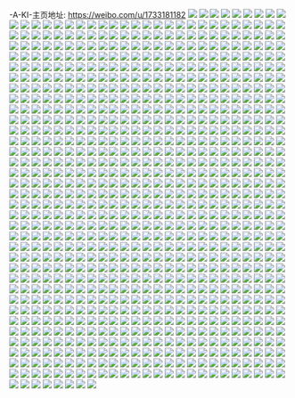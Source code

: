 -A-KI-主页地址: https://weibo.com/u/1733181182 
![](https://wx4.sinaimg.cn/mw2000/674e3efely1h939e37ewej20tx12ganu.jpg) 
![](https://wx4.sinaimg.cn/mw2000/674e3efely1h939e7kg8mj20u012f159.jpg) 
![](https://wx4.sinaimg.cn/mw2000/674e3efely1h939e8b6czj20u012egyg.jpg) 
![](https://wx4.sinaimg.cn/mw2000/674e3efely1h939e9ki01j20u012qng5.jpg) 
![](https://wx4.sinaimg.cn/mw2000/674e3efely1h939eanap3j20u0128gzh.jpg) 
![](https://wx4.sinaimg.cn/mw2000/674e3efely1h939eb8xfhj20u011wwlp.jpg) 
![](https://wx4.sinaimg.cn/mw2000/674e3efely1h939ed2sjrj20u018gwri.jpg) 
![](https://wx4.sinaimg.cn/mw2000/674e3efely1h90uat0k2nj20u0140jxk.jpg) 
![](https://wx4.sinaimg.cn/mw2000/674e3efely1h90uav9i4tj20u00uak2r.jpg) 
![](https://wx4.sinaimg.cn/mw2000/674e3efely1h90uaw5xh6j20u0178tm3.jpg) 
![](https://wx4.sinaimg.cn/mw2000/674e3efely1h90uawwj8fj20u01hcai2.jpg) 
![](https://wx4.sinaimg.cn/mw2000/674e3efely1h80fnjpdqtj20sg0sgn4x.jpg) 
![](https://wx4.sinaimg.cn/mw2000/674e3efely1h80fnj2rxqj2140140qgp.jpg) 
![](https://wx4.sinaimg.cn/mw2000/674e3efely1h80fnl7c6rj20sg0sg7gt.jpg) 
![](https://wx4.sinaimg.cn/mw2000/674e3efely1h80fnlzmdxj210g10gaku.jpg) 
![](https://wx4.sinaimg.cn/mw2000/674e3efely1h7zayvrf1mj22c0340qva.jpg) 
![](https://wx4.sinaimg.cn/mw2000/674e3efely1h7zazfphmyj22c0340hdw.jpg) 
![](https://wx4.sinaimg.cn/mw2000/674e3efely1h7zazxbpxoj22c0340u0z.jpg) 
![](https://wx4.sinaimg.cn/mw2000/674e3efely1h7zb0eqvmnj22c0340e84.jpg) 
![](https://wx4.sinaimg.cn/mw2000/674e3efely1h7zb0tl6b2j22c0340npe.jpg) 
![](https://wx4.sinaimg.cn/mw2000/674e3efely1h7zb17otv2j22c0340x6q.jpg) 
![](https://wx4.sinaimg.cn/mw2000/674e3efely1h7z8n48xo3j22c03407wi.jpg) 
![](https://wx4.sinaimg.cn/mw2000/674e3efely1h7zb1lyif8j22c0340u0y.jpg) 
![](https://wx4.sinaimg.cn/mw2000/674e3efely1h7zay8fs34j21601k0u0x.jpg) 
![](https://wx4.sinaimg.cn/mw2000/674e3efely1h7zb1twnwsj21601k0x6p.jpg) 
![](https://wx4.sinaimg.cn/mw2000/674e3efely1h7d1aglbgyj21400u0782.jpg) 
![](https://wx4.sinaimg.cn/mw2000/674e3efely1h7d1aj9l25j22c0340qka.jpg) 
![](https://wx4.sinaimg.cn/mw2000/674e3efely1h7d1afpw8lj21jk15ohdt.jpg) 
![](https://wx4.sinaimg.cn/mw2000/674e3efely1h7d1akzkihj21sc21c4qq.jpg) 
![](https://wx4.sinaimg.cn/mw2000/674e3efely1h7d1alhub6j20u016e7nf.jpg) 
![](https://wx4.sinaimg.cn/mw2000/674e3efely1h78kjroag0j20u01400u5.jpg) 
![](https://wx4.sinaimg.cn/mw2000/674e3efely1h78kjv4mqhj20u011wn6u.jpg) 
![](https://wx4.sinaimg.cn/mw2000/674e3efely1h78kjpg2isj20u0140gqq.jpg) 
![](https://wx4.sinaimg.cn/mw2000/674e3efely1h78kjxf613j20u0140tay.jpg) 
![](https://wx4.sinaimg.cn/mw2000/674e3efely1h78kk75odcj20u01ocqh4.jpg) 
![](https://wx4.sinaimg.cn/mw2000/674e3efely1h78kkby3h9j20ty0yd7bh.jpg) 
![](https://wx4.sinaimg.cn/mw2000/674e3efely1h78kke7stcj219n0r1q8h.jpg) 
![](https://wx4.sinaimg.cn/mw2000/674e3efely1h77cynf2bjj20u0140afb.jpg) 
![](https://wx4.sinaimg.cn/mw2000/674e3efely1h77cytee3gj21t01luqbn.jpg) 
![](https://wx4.sinaimg.cn/mw2000/674e3efely1h6nnu8p8cvj20mi0u0wgt.jpg) 
![](https://wx4.sinaimg.cn/mw2000/674e3efely1h6nnudgt1oj22c0340b2b.jpg) 
![](https://wx4.sinaimg.cn/mw2000/674e3efely1h4u0pld9p0j23402c0x6p.jpg) 
![](https://wx4.sinaimg.cn/mw2000/674e3efely1h4u0pos44vj223l33bb2b.jpg) 
![](https://wx4.sinaimg.cn/mw2000/674e3efely1h4u0ppgs5rj20tz1ffnau.jpg) 
![](https://wx4.sinaimg.cn/mw2000/674e3efely1h4u0ppvvw5j20yi172jxo.jpg) 
![](https://wx4.sinaimg.cn/mw2000/674e3efely1h4u0pja988j22ac2n61kz.jpg) 
![](https://wx4.sinaimg.cn/mw2000/674e3efely1h4u0pq92n5j20c80c6gm4.jpg) 
![](https://wx4.sinaimg.cn/mw2000/674e3efely1h3qnvaimmcj215o15o7k7.jpg) 
![](https://wx4.sinaimg.cn/mw2000/674e3efely1h3m24guhu2j20u015z119.jpg) 
![](https://wx4.sinaimg.cn/mw2000/674e3efely1h3m24ho3kxj20ta0ezae1.jpg) 
![](https://wx4.sinaimg.cn/mw2000/674e3efely1h3js0npxvtj214b0u07aj.jpg) 
![](https://wx4.sinaimg.cn/mw2000/674e3efely1h3js0pcsodj20u012m0xq.jpg) 
![](https://wx4.sinaimg.cn/mw2000/674e3efely1h3js0qx2vuj20yh0o2add.jpg) 
![](https://wx4.sinaimg.cn/mw2000/674e3efely1h3js0s5loxj20u012kte8.jpg) 
![](https://wx4.sinaimg.cn/mw2000/674e3efely1h3js0t1mnhj20xx0osdk6.jpg) 
![](https://wx4.sinaimg.cn/mw2000/674e3efely1h3js0tmaehj20u012wjyv.jpg) 
![](https://wx4.sinaimg.cn/mw2000/674e3efely1h3g5dn6up5j20u00u077g.jpg) 
![](https://wx4.sinaimg.cn/mw2000/674e3efely1h3g5domvphj21g30u0n69.jpg) 
![](https://wx4.sinaimg.cn/mw2000/674e3efely1h3g5dqov3tj20u010nwos.jpg) 
![](https://wx4.sinaimg.cn/mw2000/674e3efely1h3g5dme9pqj20u0140qcl.jpg) 
![](https://wx4.sinaimg.cn/mw2000/674e3efely1h3g5dry446j20u00vbq9r.jpg) 
![](https://wx4.sinaimg.cn/mw2000/674e3efely1h3g5dsqf9ij20u00u0mzu.jpg) 
![](https://wx4.sinaimg.cn/mw2000/674e3efely1h37h7evox7j20u00u0jxi.jpg) 
![](https://wx4.sinaimg.cn/mw2000/674e3efely1h37h7ebuqxj20u00u07aj.jpg) 
![](https://wx4.sinaimg.cn/mw2000/674e3efely1h32u3tp8ytj20u01dan6r.jpg) 
![](https://wx4.sinaimg.cn/mw2000/674e3efely1h32u3uduwbj20u01dawob.jpg) 
![](https://wx4.sinaimg.cn/mw2000/674e3efely1h32u3whf4sj20wg0u0wlp.jpg) 
![](https://wx4.sinaimg.cn/mw2000/674e3efely1h32u3x0sjdj20wg0u0jy1.jpg) 
![](https://wx4.sinaimg.cn/mw2000/674e3efely1h32u3xmt3xj20wg0u00za.jpg) 
![](https://wx4.sinaimg.cn/mw2000/674e3efely1h32u3yalthj20wg0u07b7.jpg) 
![](https://wx4.sinaimg.cn/mw2000/674e3efely1h32u3yuprzj210i0u010g.jpg) 
![](https://wx4.sinaimg.cn/mw2000/674e3efely1h2zwsmhd0ej20u0190tdf.jpg) 
![](https://wx4.sinaimg.cn/mw2000/674e3efely1h2zwsn0zk9j20u011aq6t.jpg) 
![](https://wx4.sinaimg.cn/mw2000/674e3efely1h2zwsnkohsj20u0190424.jpg) 
![](https://wx4.sinaimg.cn/mw2000/674e3efely1h2zwslsulnj20u019045r.jpg) 
![](https://wx4.sinaimg.cn/mw2000/674e3efely1h2zwso3aqvj20u0190jvk.jpg) 
![](https://wx4.sinaimg.cn/mw2000/674e3efely1h2zwsopz8ij20u0190dkp.jpg) 
![](https://wx4.sinaimg.cn/mw2000/674e3efely1h2zwspaw70j20u013ywjd.jpg) 
![](https://wx4.sinaimg.cn/mw2000/674e3efely1h2zwsqpojlj20u01aqk7u.jpg) 
![](https://wx4.sinaimg.cn/mw2000/674e3efely1h2zwss14gnj20u018m4ds.jpg) 
![](https://wx4.sinaimg.cn/mw2000/674e3efely1h27558hipvj22ps1j6npd.jpg) 
![](https://wx4.sinaimg.cn/mw2000/674e3efely1h1ncrmuky2j20u00u00za.jpg) 
![](https://wx4.sinaimg.cn/mw2000/674e3efely1h1ncrp61tbj20u00u0k0c.jpg) 
![](https://wx4.sinaimg.cn/mw2000/674e3efely1h1ncrrtqncj20u0180qgt.jpg) 
![](https://wx4.sinaimg.cn/mw2000/674e3efely1h1mx1eu1ixj21be1be7id.jpg) 
![](https://wx4.sinaimg.cn/mw2000/674e3efely1h1mebcp8yjj2340340hdw.jpg) 
![](https://wx4.sinaimg.cn/mw2000/674e3efely1h1mebdzw2hj23403404qr.jpg) 
![](https://wx4.sinaimg.cn/mw2000/674e3efely1h1mebg7sdvj23403407wk.jpg) 
![](https://wx4.sinaimg.cn/mw2000/674e3efely1h1mebab6vkj2340340npe.jpg) 
![](https://wx4.sinaimg.cn/mw2000/674e3efely1h1mebhdbf0j2340340qv7.jpg) 
![](https://wx4.sinaimg.cn/mw2000/674e3efely1h1mebi66fmj22c0340qv6.jpg) 
![](https://wx4.sinaimg.cn/mw2000/674e3efely1h1gi7vk4pkj22c023ihdt.jpg) 
![](https://wx4.sinaimg.cn/mw2000/674e3efely1h1gi7x3sowj22c03407wk.jpg) 
![](https://wx4.sinaimg.cn/mw2000/674e3efely1h1gi7yj1zdj22c0340u0y.jpg) 
![](https://wx4.sinaimg.cn/mw2000/674e3efely1h1gi7za6y5j22c0340npe.jpg) 
![](https://wx4.sinaimg.cn/mw2000/674e3efely1h1gi7zpnuqj20lc0lcwmn.jpg) 
![](https://wx4.sinaimg.cn/mw2000/674e3efely1h1gi7upzu6j22c02c1x6s.jpg) 
![](https://wx4.sinaimg.cn/mw2000/674e3efely1h1gi80kg62j22c02c04qr.jpg) 
![](https://wx4.sinaimg.cn/mw2000/674e3efely1h1gi8wmq7dj22c02c07wh.jpg) 
![](https://wx4.sinaimg.cn/mw2000/674e3efely1h1gi8xmb0kj2340340npe.jpg) 
![](https://wx4.sinaimg.cn/mw2000/674e3efely1h1gi8y0jamj20p218jaha.jpg) 
![](https://wx4.sinaimg.cn/mw2000/674e3efely1h17bg1e9hqj20u01407dz.jpg) 
![](https://wx4.sinaimg.cn/mw2000/674e3efely1h17bg2o01lj21400u0ai2.jpg) 
![](https://wx4.sinaimg.cn/mw2000/674e3efely1h17bg3z6unj20u0140k79.jpg) 
![](https://wx4.sinaimg.cn/mw2000/674e3efely1h17bg516nwj20u0140k3m.jpg) 
![](https://wx4.sinaimg.cn/mw2000/674e3efely1h13oqkpxz3j214z0u0ti3.jpg) 
![](https://wx4.sinaimg.cn/mw2000/674e3efely1h13oqlyhdkj21400u0wmq.jpg) 
![](https://wx4.sinaimg.cn/mw2000/674e3efely1h13oqn39rcj21400u0116.jpg) 
![](https://wx4.sinaimg.cn/mw2000/674e3efely1h13oqou0qxj21400u0nba.jpg) 
![](https://wx4.sinaimg.cn/mw2000/674e3efely1h13oqpt1upj20u0140jy5.jpg) 
![](https://wx4.sinaimg.cn/mw2000/674e3efely1h13oqqskijj21400u0dmi.jpg) 
![](https://wx4.sinaimg.cn/mw2000/674e3efely1h13oqrtqfmj20u00u0qam.jpg) 
![](https://wx4.sinaimg.cn/mw2000/674e3efely1h13oqtat5gj21400u013g.jpg) 
![](https://wx4.sinaimg.cn/mw2000/674e3efely1h0nnhjuwxej215r10gtvz.jpg) 
![](https://wx4.sinaimg.cn/mw2000/674e3efely1h0nnhltnbkj23402c0hdx.jpg) 
![](https://wx4.sinaimg.cn/mw2000/674e3efely1h0nnhmhzzjj20u00ra7g2.jpg) 
![](https://wx4.sinaimg.cn/mw2000/674e3efely1h0nnhmsjyaj20tt0rwtkq.jpg) 
![](https://wx4.sinaimg.cn/mw2000/674e3efely1h0nnhoe99fj23402c0e85.jpg) 
![](https://wx4.sinaimg.cn/mw2000/674e3efely1h0nnhqkw81j220l33z7wk.jpg) 
![](https://wx4.sinaimg.cn/mw2000/674e3efely1h0nnhtzuv8j22c0340kjm.jpg) 
![](https://wx4.sinaimg.cn/mw2000/674e3efely1h0l6b5p1cbj22c0340u12.jpg) 
![](https://wx4.sinaimg.cn/mw2000/674e3efely1h0l6b73h2dj22c03401kz.jpg) 
![](https://wx4.sinaimg.cn/mw2000/674e3efely1h0l6b3v3ibj22c0340kjp.jpg) 
![](https://wx4.sinaimg.cn/mw2000/674e3efely1h0l6b83g8kj22c03407wi.jpg) 
![](https://wx4.sinaimg.cn/mw2000/674e3efely1h0j45783ctj20sl1h6ayw.jpg) 
![](https://wx4.sinaimg.cn/mw2000/674e3efely1h0j457qd3fj20zj16kqdw.jpg) 
![](https://wx4.sinaimg.cn/mw2000/674e3efely1h0j458t0hcj21jk1ymkjl.jpg) 
![](https://wx4.sinaimg.cn/mw2000/674e3efely1h0j459ec1ij20vd11k492.jpg) 
![](https://wx4.sinaimg.cn/mw2000/674e3efely1h0j459rqxsj20mi0sptij.jpg) 
![](https://wx4.sinaimg.cn/mw2000/674e3efely1h0j456n6hxj22c0340npf.jpg) 
![](https://wx4.sinaimg.cn/mw2000/674e3efely1h0j45bva4uj22c03401l0.jpg) 
![](https://wx4.sinaimg.cn/mw2000/674e3efely1h0j45e725bj22c03407wk.jpg) 
![](https://wx4.sinaimg.cn/mw2000/674e3efely1h0j45eyksuj23402c07wh.jpg) 
![](https://wx4.sinaimg.cn/mw2000/674e3efely1h0c2a2pgtwj23402c0e87.jpg) 
![](https://wx4.sinaimg.cn/mw2000/674e3efely1h0c2a3m385j21jk0zr1cv.jpg) 
![](https://wx4.sinaimg.cn/mw2000/674e3efely1h0c2a5ckw9j20tp0mndmj.jpg) 
![](https://wx4.sinaimg.cn/mw2000/674e3efely1h0c2a9tqbvj23401xsnph.jpg) 
![](https://wx4.sinaimg.cn/mw2000/674e3efely1h0c2abh70rj21jg1gynpd.jpg) 
![](https://wx4.sinaimg.cn/mw2000/674e3efely1h0c2abvpnlj20wt0y547l.jpg) 
![](https://wx4.sinaimg.cn/mw2000/674e3efely1h0c2accpyyj20u30vfqf1.jpg) 
![](https://wx4.sinaimg.cn/mw2000/674e3efely1h0c2ad8jctj21jk15okjl.jpg) 
![](https://wx4.sinaimg.cn/mw2000/674e3efely1h0awa5pl3oj20yi22m1kh.jpg) 
![](https://wx4.sinaimg.cn/mw2000/674e3efely1h0awa6bbnwj20yi22m1kx.jpg) 
![](https://wx4.sinaimg.cn/mw2000/674e3efely1h0awa51n2oj22c033y4qr.jpg) 
![](https://wx4.sinaimg.cn/mw2000/674e3efely1gzotsgp0yfj23402c0u10.jpg) 
![](https://wx4.sinaimg.cn/mw2000/674e3efely1gzotsizsg7j23402c07wk.jpg) 
![](https://wx4.sinaimg.cn/mw2000/674e3efely1gzbynx7dktj20u012hakb.jpg) 
![](https://wx4.sinaimg.cn/mw2000/674e3efely1gzbynxp9sij20u010in75.jpg) 
![](https://wx4.sinaimg.cn/mw2000/674e3efely1gzbyny96slj20u011awns.jpg) 
![](https://wx4.sinaimg.cn/mw2000/674e3efely1gzbynykpeaj20u019043l.jpg) 
![](https://wx4.sinaimg.cn/mw2000/674e3efely1gzbynzbd48j216d0u07by.jpg) 
![](https://wx4.sinaimg.cn/mw2000/674e3efely1gzb4sf7xffj20u014045a.jpg) 
![](https://wx4.sinaimg.cn/mw2000/674e3efely1gzb4sgcmbqj20u0140wnp.jpg) 
![](https://wx4.sinaimg.cn/mw2000/674e3efely1gzb4shfuc7j21400u0gu5.jpg) 
![](https://wx4.sinaimg.cn/mw2000/674e3efely1gzb4sik91qj20u014047h.jpg) 
![](https://wx4.sinaimg.cn/mw2000/674e3efely1gzb4sj9dgrj20w20u042g.jpg) 
![](https://wx4.sinaimg.cn/mw2000/674e3efely1gzb4sjzwjlj20u0140gp3.jpg) 
![](https://wx4.sinaimg.cn/mw2000/674e3efely1gz8eic1zvrj20u0140469.jpg) 
![](https://wx4.sinaimg.cn/mw2000/674e3efely1gz8eibr0x4j20u0140n5t.jpg) 
![](https://wx4.sinaimg.cn/mw2000/674e3efely1gz8ej0yky2j20yi0mm0z8.jpg) 
![](https://wx4.sinaimg.cn/mw2000/674e3efely1gz8ej0gvyyj210s0u0djk.jpg) 
![](https://wx4.sinaimg.cn/mw2000/674e3efely1gz8ej6v2vwj211a0u0tf3.jpg) 
![](https://wx4.sinaimg.cn/mw2000/674e3efely1gz592mqbt9j20yi22oe81.jpg) 
![](https://wx4.sinaimg.cn/mw2000/674e3efely1gz592n9d06j20xk17ox5g.jpg) 
![](https://wx4.sinaimg.cn/mw2000/674e3efely1gz592oddc1j22c03407wk.jpg) 
![](https://wx4.sinaimg.cn/mw2000/674e3efely1gz3xf650zfj234022oqv7.jpg) 
![](https://wx4.sinaimg.cn/mw2000/674e3efely1gz3xfahu3yj2340340qv6.jpg) 
![](https://wx4.sinaimg.cn/mw2000/674e3efely1gz3xfb54pgj22gu340x6p.jpg) 
![](https://wx4.sinaimg.cn/mw2000/674e3efely1gz3xfbg9kmj20u00u0go5.jpg) 
![](https://wx4.sinaimg.cn/mw2000/674e3efely1gz2yxaadvpj21400u0jxb.jpg) 
![](https://wx4.sinaimg.cn/mw2000/674e3efely1gz2yxau2z8j21400u0dp1.jpg) 
![](https://wx4.sinaimg.cn/mw2000/674e3efely1gz2yxbeqzrj21400u045t.jpg) 
![](https://wx4.sinaimg.cn/mw2000/674e3efely1gz2yxc6ktcj21c10u0ten.jpg) 
![](https://wx4.sinaimg.cn/mw2000/674e3efely1gz2yxd0yymj218w0ryag0.jpg) 
![](https://wx4.sinaimg.cn/mw2000/674e3efely1gz2yxdvyn5j21400sa11h.jpg) 
![](https://wx4.sinaimg.cn/mw2000/674e3efely1gz2yx9sy9kj218w0rpguv.jpg) 
![](https://wx4.sinaimg.cn/mw2000/674e3efely1gz2yxfsjlmj21400u0ald.jpg) 
![](https://wx4.sinaimg.cn/mw2000/674e3efely1gz2yxgbgaej20u012cdm9.jpg) 
![](https://wx4.sinaimg.cn/mw2000/674e3efely1gz2yxgxuzjj20u014049f.jpg) 
![](https://wx4.sinaimg.cn/mw2000/674e3efely1gz2yxhgaz7j20u0140qa5.jpg) 
![](https://wx4.sinaimg.cn/mw2000/674e3efely1gz2yxhylxdj20u00y1dma.jpg) 
![](https://wx4.sinaimg.cn/mw2000/674e3efely1gz2yxijcgdj21400u0q9h.jpg) 
![](https://wx4.sinaimg.cn/mw2000/674e3efely1gz2z257ry2j20u0140tf5.jpg) 
![](https://wx4.sinaimg.cn/mw2000/674e3efely1gyzh3zrqltj23403404qr.jpg) 
![](https://wx4.sinaimg.cn/mw2000/674e3efely1gyzh3xxhqvj23402c07wj.jpg) 
![](https://wx4.sinaimg.cn/mw2000/674e3efely1gyx7ckfkurj222o340kjm.jpg) 
![](https://wx4.sinaimg.cn/mw2000/674e3efely1gyx7ckz691j22bj33i4qr.jpg) 
![](https://wx4.sinaimg.cn/mw2000/674e3efely1gyx7cjz2alj23402c07wj.jpg) 
![](https://wx4.sinaimg.cn/mw2000/674e3efely1gyx7clggtwj222o340qv6.jpg) 
![](https://wx4.sinaimg.cn/mw2000/674e3efely1gyx7cmowcyj22bj33ib2b.jpg) 
![](https://wx4.sinaimg.cn/mw2000/674e3efely1gysnksmdooj22c02c0e82.jpg) 
![](https://wx4.sinaimg.cn/mw2000/674e3efely1gysnkpijzwj22c0340kjn.jpg) 
![](https://wx4.sinaimg.cn/mw2000/674e3efely1gysnl42441j22c0340hdv.jpg) 
![](https://wx4.sinaimg.cn/mw2000/674e3efely1gys3xa6yv2j20u018wwqr.jpg) 
![](https://wx4.sinaimg.cn/mw2000/674e3efely1gyr5eii3d8j20u0140k0c.jpg) 
![](https://wx4.sinaimg.cn/mw2000/674e3efely1gynyrgebcej20mi0u0jx6.jpg) 
![](https://wx4.sinaimg.cn/mw2000/674e3efely1gynyrhsuw7j20mi0u0q89.jpg) 
![](https://wx4.sinaimg.cn/mw2000/674e3efely1gynyrj4mrdj20mi0u0jwb.jpg) 
![](https://wx4.sinaimg.cn/mw2000/674e3efely1gynyrka8xrj20u01sxq6i.jpg) 
![](https://wx4.sinaimg.cn/mw2000/674e3efely1gyllptb9utj20u0129wt4.jpg) 
![](https://wx4.sinaimg.cn/mw2000/674e3efely1gyllpvk4nnj20u0126k7u.jpg) 
![](https://wx4.sinaimg.cn/mw2000/674e3efely1gyllpwddxhj20u0124q8g.jpg) 
![](https://wx4.sinaimg.cn/mw2000/674e3efely1gyllpq61m9j21400u043y.jpg) 
![](https://wx4.sinaimg.cn/mw2000/674e3efely1gyllpxer5zj20u0140tg7.jpg) 
![](https://wx4.sinaimg.cn/mw2000/674e3efely1gyi4cs84t7j22c0340kjm.jpg) 
![](https://wx4.sinaimg.cn/mw2000/674e3efely1gyht4sggq0j20yi22ohc3.jpg) 
![](https://wx4.sinaimg.cn/mw2000/674e3efely1gy3ouwoqp2j20u0140wiu.jpg) 
![](https://wx4.sinaimg.cn/mw2000/674e3efely1gy3ouw5qz0j20u0140gw3.jpg) 
![](https://wx4.sinaimg.cn/mw2000/674e3efely1gy3op669p4j20u0140qj2.jpg) 
![](https://wx4.sinaimg.cn/mw2000/674e3efely1gy3op6slg2j20u0140qcv.jpg) 
![](https://wx4.sinaimg.cn/mw2000/674e3efely1gy3op7cm98j20u0140gu7.jpg) 
![](https://wx4.sinaimg.cn/mw2000/674e3efely1gy3op5ad01j20u00u0wr4.jpg) 
![](https://wx4.sinaimg.cn/mw2000/674e3efely1gy3op82eydj21400u04b0.jpg) 
![](https://wx4.sinaimg.cn/mw2000/674e3efely1gy3op8mkpvj20u0140gtc.jpg) 
![](https://wx4.sinaimg.cn/mw2000/674e3efely1gxraoql57lj21400u0wnv.jpg) 
![](https://wx4.sinaimg.cn/mw2000/674e3efely1gxraos1m7uj21400u0wnq.jpg) 
![](https://wx4.sinaimg.cn/mw2000/674e3efely1gxraot05u1j21400u0n69.jpg) 
![](https://wx4.sinaimg.cn/mw2000/674e3efely1gxraou4ojfj21400u0dop.jpg) 
![](https://wx4.sinaimg.cn/mw2000/674e3efely1gxraopiz6pj21910u0h0r.jpg) 
![](https://wx4.sinaimg.cn/mw2000/674e3efely1gxraous0h3j20zk0npdkp.jpg) 
![](https://wx4.sinaimg.cn/mw2000/674e3efely1gwydbhduucj20u00u0tat.jpg) 
![](https://wx4.sinaimg.cn/mw2000/674e3efely1gwydbjm0x4j21400u07d1.jpg) 
![](https://wx4.sinaimg.cn/mw2000/674e3efely1gwydbgp9fij20u0140qco.jpg) 
![](https://wx4.sinaimg.cn/mw2000/674e3efely1gwydblz577j20u0140qbu.jpg) 
![](https://wx4.sinaimg.cn/mw2000/674e3efely1gwsnpw0m8mj20u0140tgk.jpg) 
![](https://wx4.sinaimg.cn/mw2000/674e3efely1gwsnpwu49ej20u01afwop.jpg) 
![](https://wx4.sinaimg.cn/mw2000/674e3efely1gwsnpvc95tj20u00vttg1.jpg) 
![](https://wx4.sinaimg.cn/mw2000/674e3efely1gwsnpxicbwj20u00u0th2.jpg) 
![](https://wx4.sinaimg.cn/mw2000/674e3efely1gwsnpyd1mnj20u00u00zx.jpg) 
![](https://wx4.sinaimg.cn/mw2000/674e3efely1gwsnpzr809j20u012f7o2.jpg) 
![](https://wx4.sinaimg.cn/mw2000/674e3efely1gwqc34u3m8j21400u01dn.jpg) 
![](https://wx4.sinaimg.cn/mw2000/674e3efely1gwqc35dml5j21400u0n8c.jpg) 
![](https://wx4.sinaimg.cn/mw2000/674e3efely1gwqc363t0sj21400u0h6r.jpg) 
![](https://wx4.sinaimg.cn/mw2000/674e3efely1gwqc36r11rj21400u04pb.jpg) 
![](https://wx4.sinaimg.cn/mw2000/674e3efely1gwqc37wztdj21400u0kb8.jpg) 
![](https://wx4.sinaimg.cn/mw2000/674e3efely1gwqc38c0fjj20u0140ws5.jpg) 
![](https://wx4.sinaimg.cn/mw2000/674e3efely1gwqc38phllj20u0140q9l.jpg) 
![](https://wx4.sinaimg.cn/mw2000/674e3efely1gwqc390hehj21400u0dmm.jpg) 
![](https://wx4.sinaimg.cn/mw2000/674e3efely1gwqc39d6tdj21400u0n6z.jpg) 
![](https://wx4.sinaimg.cn/mw2000/674e3efely1gwmtsnfiykj22c0340e83.jpg) 
![](https://wx4.sinaimg.cn/mw2000/674e3efely1gwmtsop1v2j21hc1hc4qp.jpg) 
![](https://wx4.sinaimg.cn/mw2000/674e3efely1gwmtspc3i8j212h1fb1kx.jpg) 
![](https://wx4.sinaimg.cn/mw2000/674e3efely1gwmtsqc9xoj21511t37wh.jpg) 
![](https://wx4.sinaimg.cn/mw2000/674e3efely1gwmtsrtjovj2340340x6q.jpg) 
![](https://wx4.sinaimg.cn/mw2000/674e3efely1gwm2xfus99j20u01907ai.jpg) 
![](https://wx4.sinaimg.cn/mw2000/674e3efely1gwm2xh8ep0j20u0190n7t.jpg) 
![](https://wx4.sinaimg.cn/mw2000/674e3efely1gwm2xihzztj21900u012o.jpg) 
![](https://wx4.sinaimg.cn/mw2000/674e3efely1gwm2xeyg1pj20u019011q.jpg) 
![](https://wx4.sinaimg.cn/mw2000/674e3efely1gwm2xjgqwxj21900u0wlr.jpg) 
![](https://wx4.sinaimg.cn/mw2000/674e3efely1gwm2xlgirfj20u0190thm.jpg) 
![](https://wx4.sinaimg.cn/mw2000/674e3efely1gwm2xmxuwlj20u0190n3d.jpg) 
![](https://wx4.sinaimg.cn/mw2000/674e3efely1gwm2xocvc4j20u0190wjl.jpg) 
![](https://wx4.sinaimg.cn/mw2000/674e3efely1gwm2ye33e3j21900u0dow.jpg) 
![](https://wx4.sinaimg.cn/mw2000/674e3efely1gwjr37tn9aj20u00zzgs5.jpg) 
![](https://wx4.sinaimg.cn/mw2000/674e3efely1gwjr375218j20u00vf46k.jpg) 
![](https://wx4.sinaimg.cn/mw2000/674e3efely1gwjr38jftwj20u0140afq.jpg) 
![](https://wx4.sinaimg.cn/mw2000/674e3efely1gvxrzij4tmj20u0140453.jpg) 
![](https://wx4.sinaimg.cn/mw2000/674e3efely1gvxrzjmp00j21400u00zz.jpg) 
![](https://wx4.sinaimg.cn/mw2000/674e3efely1gvxrzhyhyfj21400u011a.jpg) 
![](https://wx4.sinaimg.cn/mw2000/674e3efely1gvxrzkpq4pj21400u0teq.jpg) 
![](https://wx4.sinaimg.cn/mw2000/674e3efely1gvxrzlkq20j20u0169qdl.jpg) 
![](https://wx4.sinaimg.cn/mw2000/674e3efely1gvxrzm8hzxj21400u0dma.jpg) 
![](https://wx4.sinaimg.cn/mw2000/674e3efely1gvxrzmvr7ej21400u0n84.jpg) 
![](https://wx4.sinaimg.cn/mw2000/674e3efely1gvxrzotxzjj20u01237ee.jpg) 
![](https://wx4.sinaimg.cn/mw2000/674e3efely1gvxrzpo0iyj20u0140q9k.jpg) 
![](https://wx4.sinaimg.cn/mw2000/674e3efely1gvwmv5wfizj21hc0u0ah4.jpg) 
![](https://wx4.sinaimg.cn/mw2000/674e3efely1gvwmv6hoczj20us0u0dno.jpg) 
![](https://wx4.sinaimg.cn/mw2000/674e3efely1gvwmv5agr7j20u00u0jzi.jpg) 
![](https://wx4.sinaimg.cn/mw2000/674e3efely1gvwmv6z26gj20u00u07dh.jpg) 
![](https://wx4.sinaimg.cn/mw2000/674e3efely1gvwmv7qsokj20w70u048o.jpg) 
![](https://wx4.sinaimg.cn/mw2000/674e3efely1gvwmv8d0ypj20ty13xwoq.jpg) 
![](https://wx4.sinaimg.cn/mw2000/674e3efely1gvwmv8xje1j20u01he7bn.jpg) 
![](https://wx4.sinaimg.cn/mw2000/674e3efely1gvwmva5a87j20u018in5w.jpg) 
![](https://wx4.sinaimg.cn/mw2000/674e3efely1gvwmvama2xj20u00u0480.jpg) 
![](https://wx4.sinaimg.cn/mw2000/001TifBcly1gvrle03pnmj60u0140tej02.jpg) 
![](https://wx4.sinaimg.cn/mw2000/001TifBcly1gvrle0m3jwj60u0140wke02.jpg) 
![](https://wx4.sinaimg.cn/mw2000/674e3efely1gv748yfoo3j20u014046v.jpg) 
![](https://wx4.sinaimg.cn/mw2000/674e3efely1gv74amydt6j213u0tu42s.jpg) 
![](https://wx4.sinaimg.cn/mw2000/674e3efely1gv74ani9mnj21400u0gqu.jpg) 
![](https://wx4.sinaimg.cn/mw2000/001TifBcly1gv74ao2pr2j60u0140gqn02.jpg) 
![](https://wx4.sinaimg.cn/mw2000/001TifBcly1gv1to231r9j60u014043k02.jpg) 
![](https://wx4.sinaimg.cn/mw2000/001TifBcly1gv1to2yk1rj60u00u0gu002.jpg) 
![](https://wx4.sinaimg.cn/mw2000/001TifBcly1gv19sis575j60u0140n3x02.jpg) 
![](https://wx4.sinaimg.cn/mw2000/674e3efely1gv19sj4v2ij20u0140ak7.jpg) 
![](https://wx4.sinaimg.cn/mw2000/674e3efely1gv19sjk5zzj20u014012k.jpg) 
![](https://wx4.sinaimg.cn/mw2000/674e3efely1gv19sk3px0j213m0u010i.jpg) 
![](https://wx4.sinaimg.cn/mw2000/001TifBcly1gv19skej8mj61400u0qa202.jpg) 
![](https://wx4.sinaimg.cn/mw2000/001TifBcly1gv19sks1maj61400u0adn02.jpg) 
![](https://wx4.sinaimg.cn/mw2000/001TifBcly1gv19sl4yirj60u01407el02.jpg) 
![](https://wx4.sinaimg.cn/mw2000/001TifBcly1gv19slgkpoj60u0140wlg02.jpg) 
![](https://wx4.sinaimg.cn/mw2000/001TifBcly1gv19sltw46j60u0140dos02.jpg) 
![](https://wx4.sinaimg.cn/mw2000/001TifBcly1gv19siefzoj60u0140gtj02.jpg) 
![](https://wx4.sinaimg.cn/mw2000/001TifBcly1gv19sm6babj61400u07bu02.jpg) 
![](https://wx4.sinaimg.cn/mw2000/001TifBcly1gv19smh26aj60u0140aha02.jpg) 
![](https://wx4.sinaimg.cn/mw2000/674e3efely1gv19sny52wj20u0140gv6.jpg) 
![](https://wx4.sinaimg.cn/mw2000/674e3efely1gv19sohciyj20zl0u0n3z.jpg) 
![](https://wx4.sinaimg.cn/mw2000/001TifBcly1guzupym2naj60u014010i02.jpg) 
![](https://wx4.sinaimg.cn/mw2000/001TifBcly1guzupzdfa8j60u0140wou02.jpg) 
![](https://wx4.sinaimg.cn/mw2000/001TifBcly1guzsbum478j60u0140n7h02.jpg) 
![](https://wx4.sinaimg.cn/mw2000/001TifBcly1guzsbv71xsj60u0140ak002.jpg) 
![](https://wx4.sinaimg.cn/mw2000/001TifBcly1guzsbvp4yhj60u0140doq02.jpg) 
![](https://wx4.sinaimg.cn/mw2000/001TifBcly1guzsbwbcivj60u014016u02.jpg) 
![](https://wx4.sinaimg.cn/mw2000/001TifBcly1guzj2sk99dj60u0140jv902.jpg) 
![](https://wx4.sinaimg.cn/mw2000/001TifBcly1guzj2w0tagj60u00u0wgj02.jpg) 
![](https://wx4.sinaimg.cn/mw2000/674e3efely1guz1kuroucj20u01syn63.jpg) 
![](https://wx4.sinaimg.cn/mw2000/001TifBcly1guyl6m64j9j60u0140n5u02.jpg) 
![](https://wx4.sinaimg.cn/mw2000/001TifBcly1guyl6lli7zj60u014012g02.jpg) 
![](https://wx4.sinaimg.cn/mw2000/001TifBcly1guyl6mv2igj60u00u0jvx02.jpg) 
![](https://wx4.sinaimg.cn/mw2000/001TifBcly1guyl6ngdmmj60u0141qc302.jpg) 
![](https://wx4.sinaimg.cn/mw2000/001TifBcly1guqxcghhwyj60u01407bb02.jpg) 
![](https://wx4.sinaimg.cn/mw2000/674e3efely1guqxcj3e0tj20u0140doy.jpg) 
![](https://wx4.sinaimg.cn/mw2000/001TifBcly1guqxckq5nwj60u0140wlu02.jpg) 
![](https://wx4.sinaimg.cn/mw2000/001TifBcly1guqxcmy3a9j60u014048r02.jpg) 
![](https://wx4.sinaimg.cn/mw2000/001TifBcly1guqxcs81rej60u0140n8202.jpg) 
![](https://wx4.sinaimg.cn/mw2000/001TifBcly1guqxcdzjgxj60u0140jwb02.jpg) 
![](https://wx4.sinaimg.cn/mw2000/001TifBcly1gun8tssy9gj60u0140jwv02.jpg) 
![](https://wx4.sinaimg.cn/mw2000/001TifBcly1gun8ttl2jsj61400u010g02.jpg) 
![](https://wx4.sinaimg.cn/mw2000/001TifBcly1gun8tu3yr4j60u014011k02.jpg) 
![](https://wx4.sinaimg.cn/mw2000/001TifBcly1gun8tuo8iyj60u014011f02.jpg) 
![](https://wx4.sinaimg.cn/mw2000/001TifBcly1gun8tvf36kj60u0140dnv02.jpg) 
![](https://wx4.sinaimg.cn/mw2000/001TifBcly1gun0q1ymvtj60u0140qb202.jpg) 
![](https://wx4.sinaimg.cn/mw2000/001TifBcly1gun0q2rvpfj60u0140wml02.jpg) 
![](https://wx4.sinaimg.cn/mw2000/001TifBcly1gun0q3jdraj60u01407c102.jpg) 
![](https://wx4.sinaimg.cn/mw2000/001TifBcly1gun0q4ch6lj60u0140wm502.jpg) 
![](https://wx4.sinaimg.cn/mw2000/001TifBcly1gun0q58mnwj60u0140dnj02.jpg) 
![](https://wx4.sinaimg.cn/mw2000/001TifBcly1gun0q5wo80j61400u0n3t02.jpg) 
![](https://wx4.sinaimg.cn/mw2000/001TifBcly1gun0q6ieryj61400u0agm02.jpg) 
![](https://wx4.sinaimg.cn/mw2000/001TifBcly1gun0q77bodj61400u0wkp02.jpg) 
![](https://wx4.sinaimg.cn/mw2000/001TifBcly1gun0q8528lj60u0140wlo02.jpg) 
![](https://wx4.sinaimg.cn/mw2000/674e3efely1gslgvw866mj20u01400zq.jpg) 
![](https://wx4.sinaimg.cn/mw2000/674e3efely1gshcafke78j20u0140qbg.jpg) 
![](https://wx4.sinaimg.cn/mw2000/674e3efely1gshcaf427nj20u0140k7k.jpg) 
![](https://wx4.sinaimg.cn/mw2000/674e3efely1gq03jxemdtj20j60iamzb.jpg) 
![](https://wx4.sinaimg.cn/mw2000/674e3efely1go2ch306zfj23402c04qp.jpg) 
![](https://wx4.sinaimg.cn/mw2000/674e3efely1go2ch1t95xj22yo2yox6p.jpg) 
![](https://wx4.sinaimg.cn/mw2000/674e3efely1gnyjl9i9wzj215i0u04mb.jpg) 
![](https://wx4.sinaimg.cn/mw2000/674e3efely1gnyjlc5l0sj21400u0nb0.jpg) 
![](https://wx4.sinaimg.cn/mw2000/674e3efely1gnyjlffdu7j20u0125nd4.jpg) 
![](https://wx4.sinaimg.cn/mw2000/674e3efely1gnyjlk6xslj219f0u0e43.jpg) 
![](https://wx4.sinaimg.cn/mw2000/674e3efely1gnyjlnba4aj20u0140h0r.jpg) 
![](https://wx4.sinaimg.cn/mw2000/674e3efely1gnyjlomutnj21400u00y7.jpg) 
![](https://wx4.sinaimg.cn/mw2000/674e3efely1gnyjlr5do9j20u0140tl2.jpg) 
![](https://wx4.sinaimg.cn/mw2000/674e3efely1gnyjltgtznj21400u014f.jpg) 
![](https://wx4.sinaimg.cn/mw2000/674e3efely1gnyjlvnhw1j20u0140tk1.jpg) 
![](https://wx4.sinaimg.cn/mw2000/674e3efely1gnyjly6lyzj21400u0n9p.jpg) 
![](https://wx4.sinaimg.cn/mw2000/674e3efely1gnyjl4srl4j20u014046e.jpg) 
![](https://wx4.sinaimg.cn/mw2000/674e3efely1gns4pjkqcvj20u0140h0g.jpg) 
![](https://wx4.sinaimg.cn/mw2000/674e3efely1gnpnzoiiozj20u00u00v4.jpg) 
![](https://wx4.sinaimg.cn/mw2000/674e3efely1gnpnzp3d0zj20u00u0djo.jpg) 
![](https://wx4.sinaimg.cn/mw2000/674e3efely1gnpnzpq54cj20u00u0grh.jpg) 
![](https://wx4.sinaimg.cn/mw2000/674e3efely1gnpnzqbbivj20u00u0dkt.jpg) 
![](https://wx4.sinaimg.cn/mw2000/674e3efely1gnpnzqxi17j20u00u00xy.jpg) 
![](https://wx4.sinaimg.cn/mw2000/674e3efely1gnpnzo1irvj20u00u0146.jpg) 
![](https://wx4.sinaimg.cn/mw2000/674e3efely1gnpnzs8cjuj20u00u07hn.jpg) 
![](https://wx4.sinaimg.cn/mw2000/674e3efely1gnpnzswuykj20u00u0af8.jpg) 
![](https://wx4.sinaimg.cn/mw2000/674e3efely1gnpnzw81inj20u00u0drm.jpg) 
![](https://wx4.sinaimg.cn/mw2000/674e3efely1gnpnzxponcj20u00u0jwc.jpg) 
![](https://wx4.sinaimg.cn/mw2000/674e3efely1gnpnzzahfoj20u00u0dka.jpg) 
![](https://wx4.sinaimg.cn/mw2000/674e3efely1gnpo020uf3j20u00u0gsh.jpg) 
![](https://wx4.sinaimg.cn/mw2000/674e3efely1gnpjvnawp0j20u0140jw4.jpg) 
![](https://wx4.sinaimg.cn/mw2000/674e3efely1gnpjvs5e88j20u01404ig.jpg) 
![](https://wx4.sinaimg.cn/mw2000/674e3efely1gnpjvwurrwj21400u0dt8.jpg) 
![](https://wx4.sinaimg.cn/mw2000/674e3efely1gnpjvzb96sj20u0140dmj.jpg) 
![](https://wx4.sinaimg.cn/mw2000/674e3efely1gnpjw27o69j20u0140aig.jpg) 
![](https://wx4.sinaimg.cn/mw2000/674e3efely1gnpjw41b3kj21400u0wky.jpg) 
![](https://wx4.sinaimg.cn/mw2000/674e3efely1gnpjw6ftzpj21400u0tfp.jpg) 
![](https://wx4.sinaimg.cn/mw2000/674e3efely1gnpjwc107oj20u014018e.jpg) 
![](https://wx4.sinaimg.cn/mw2000/674e3efely1gnpjwekg4mj21400u0dp3.jpg) 
![](https://wx4.sinaimg.cn/mw2000/674e3efely1gnpjwgt569j20u0140wkz.jpg) 
![](https://wx4.sinaimg.cn/mw2000/674e3efely1gnpjwl5bj1j20u0140du5.jpg) 
![](https://wx4.sinaimg.cn/mw2000/674e3efely1gnpjwp3qd1j21400u0k58.jpg) 
![](https://wx4.sinaimg.cn/mw2000/674e3efely1gnpjwr7qdzj20u01407fc.jpg) 
![](https://wx4.sinaimg.cn/mw2000/674e3efely1gnpjvktd3vj20u0140tp2.jpg) 
![](https://wx4.sinaimg.cn/mw2000/674e3efely1gnpjwt1dorj21400u018e.jpg) 
![](https://wx4.sinaimg.cn/mw2000/674e3efely1gnomtpxh4ej20u014013k.jpg) 
![](https://wx4.sinaimg.cn/mw2000/674e3efely1gnomtre7hsj20u0140aii.jpg) 
![](https://wx4.sinaimg.cn/mw2000/674e3efely1gnomttlzulj21400u0akc.jpg) 
![](https://wx4.sinaimg.cn/mw2000/674e3efely1gnomtok87vj20u0140dp1.jpg) 
![](https://wx4.sinaimg.cn/mw2000/674e3efely1gnomtvog3dj20u014047n.jpg) 
![](https://wx4.sinaimg.cn/mw2000/674e3efely1gnomtz0notj21400u0nax.jpg) 
![](https://wx4.sinaimg.cn/mw2000/674e3efely1gnomu1uwtdj21400u0tnm.jpg) 
![](https://wx4.sinaimg.cn/mw2000/674e3efely1gnomu3e4y5j21400u018r.jpg) 
![](https://wx4.sinaimg.cn/mw2000/674e3efely1gnomu7ap6bj21400u0n4r.jpg) 
![](https://wx4.sinaimg.cn/mw2000/674e3efely1gnnmmegscgj20u0140ahw.jpg) 
![](https://wx4.sinaimg.cn/mw2000/674e3efely1gnnmmdp2rhj20u00u0gro.jpg) 
![](https://wx4.sinaimg.cn/mw2000/674e3efely1gnnmmf4hymj20u0140436.jpg) 
![](https://wx4.sinaimg.cn/mw2000/674e3efely1gnnmmfohjpj20u00u30yj.jpg) 
![](https://wx4.sinaimg.cn/mw2000/674e3efely1gnnmmgcw3fj20u014047u.jpg) 
![](https://wx4.sinaimg.cn/mw2000/674e3efely1gnmb9w5z2sj20u00u0tcf.jpg) 
![](https://wx4.sinaimg.cn/mw2000/674e3efely1gnmb9wmb0lj20u00uddog.jpg) 
![](https://wx4.sinaimg.cn/mw2000/674e3efely1gnk2e4assfj21400u00zq.jpg) 
![](https://wx4.sinaimg.cn/mw2000/674e3efely1gnk2e4t28ej20u0190gt9.jpg) 
![](https://wx4.sinaimg.cn/mw2000/674e3efely1gnk2e5h3ipj20u01hcdu0.jpg) 
![](https://wx4.sinaimg.cn/mw2000/674e3efely1gnk2e68zdxj21400u04b7.jpg) 
![](https://wx4.sinaimg.cn/mw2000/674e3efely1gnk2e6qfnaj20u01907cg.jpg) 
![](https://wx4.sinaimg.cn/mw2000/674e3efely1gnk2e79zf8j20u01ixk23.jpg) 
![](https://wx4.sinaimg.cn/mw2000/674e3efely1gnk2e7vip8j20u0140492.jpg) 
![](https://wx4.sinaimg.cn/mw2000/674e3efely1gnk2e8dmmjj20u0140ali.jpg) 
![](https://wx4.sinaimg.cn/mw2000/674e3efely1gnk2e3pyoij20u0140ak6.jpg) 
![](https://wx4.sinaimg.cn/mw2000/674e3efely1gnk2e8wg4bj20u014011j.jpg) 
![](https://wx4.sinaimg.cn/mw2000/674e3efely1gnk2e9jik8j20u01hcnc6.jpg) 
![](https://wx4.sinaimg.cn/mw2000/674e3efely1gnk2fj4wm1j20u01sy4qx.jpg) 
![](https://wx4.sinaimg.cn/mw2000/674e3efely1gnk2fk3nqcj20u01hcdvq.jpg) 
![](https://wx4.sinaimg.cn/mw2000/674e3efely1gnk2fsniwjj20u0140qez.jpg) 
![](https://wx4.sinaimg.cn/mw2000/674e3efely1gnk2fs4baqj20u0140akm.jpg) 
![](https://wx4.sinaimg.cn/mw2000/674e3efely1gnftu0v4ynj22c0340qv6.jpg) 
![](https://wx4.sinaimg.cn/mw2000/674e3efely1gnftu4ajwdj22c0340kjm.jpg) 
![](https://wx4.sinaimg.cn/mw2000/674e3efely1gne6odta5hj20u0140tgk.jpg) 
![](https://wx4.sinaimg.cn/mw2000/674e3efely1gne6oejg6oj20u0140qd5.jpg) 
![](https://wx4.sinaimg.cn/mw2000/674e3efely1gne6ofqlgej21400u0n4o.jpg) 
![](https://wx4.sinaimg.cn/mw2000/674e3efely1gne6ogcu4wj20u0140aia.jpg) 
![](https://wx4.sinaimg.cn/mw2000/674e3efely1gne6ogw3tzj21400u0jw0.jpg) 
![](https://wx4.sinaimg.cn/mw2000/674e3efely1gne6ohn9lxj20u018egzf.jpg) 
![](https://wx4.sinaimg.cn/mw2000/674e3efely1gne6oibigtj20u0186qaw.jpg) 
![](https://wx4.sinaimg.cn/mw2000/674e3efely1gne6oirsquj20n80iqq4t.jpg) 
![](https://wx4.sinaimg.cn/mw2000/674e3efely1gne6ojg94kj21400u0ajt.jpg) 
![](https://wx4.sinaimg.cn/mw2000/674e3efely1gndn51itj0j20u0140qa2.jpg) 
![](https://wx4.sinaimg.cn/mw2000/674e3efely1gndn52596ej21400u045w.jpg) 
![](https://wx4.sinaimg.cn/mw2000/674e3efely1gndn50yv5zj21400u0wm1.jpg) 
![](https://wx4.sinaimg.cn/mw2000/674e3efely1gndn52o186j21400u0ahv.jpg) 
![](https://wx4.sinaimg.cn/mw2000/674e3efely1gnbhk2ctktj20w40u014t.jpg) 
![](https://wx4.sinaimg.cn/mw2000/674e3efely1gnbhk2u5jfj20u00u0gs9.jpg) 
![](https://wx4.sinaimg.cn/mw2000/674e3efely1gn9n0y4eiwj21o02mfb2a.jpg) 
![](https://wx4.sinaimg.cn/mw2000/674e3efely1gn9n0yiinfj213r12mmxw.jpg) 
![](https://wx4.sinaimg.cn/mw2000/674e3efely1gn9n0zdnelj23402c0hdt.jpg) 
![](https://wx4.sinaimg.cn/mw2000/674e3efely1gn9n0vjrx4j22c0340e82.jpg) 
![](https://wx4.sinaimg.cn/mw2000/674e3efely1gn9n10ts6cj20c80co74y.jpg) 
![](https://wx4.sinaimg.cn/mw2000/674e3efely1gn777wnjvuj22c0340kjm.jpg) 
![](https://wx4.sinaimg.cn/mw2000/674e3efely1gn7780gezmj22c0340aty.jpg) 
![](https://wx4.sinaimg.cn/mw2000/674e3efely1gn778bau1kj22c0340kjm.jpg) 
![](https://wx4.sinaimg.cn/mw2000/674e3efely1gn778fndanj23402c0x6p.jpg) 
![](https://wx4.sinaimg.cn/mw2000/674e3efely1gn778jmpq5j23402c0kjl.jpg) 
![](https://wx4.sinaimg.cn/mw2000/674e3efely1gn778ozxa3j23402c0u0y.jpg) 
![](https://wx4.sinaimg.cn/mw2000/674e3efely1gn778sgumrj22c0340x6q.jpg) 
![](https://wx4.sinaimg.cn/mw2000/674e3efely1gn778yf33wj23403404qt.jpg) 
![](https://wx4.sinaimg.cn/mw2000/674e3efely1gn77941v9fj2340340hdw.jpg) 
![](https://wx4.sinaimg.cn/mw2000/674e3efely1gn7767alobj23402c0u0y.jpg) 
![](https://wx4.sinaimg.cn/mw2000/674e3efely1gn776a3xwqj22c0340kjm.jpg) 
![](https://wx4.sinaimg.cn/mw2000/674e3efely1gn776ejtegj22c0340kjm.jpg) 
![](https://wx4.sinaimg.cn/mw2000/674e3efely1gn77606191j22c0340u0y.jpg) 
![](https://wx4.sinaimg.cn/mw2000/674e3efely1gn776g9d2ej22c0340hbd.jpg) 
![](https://wx4.sinaimg.cn/mw2000/674e3efely1gn776i9by5j23402c0kjl.jpg) 
![](https://wx4.sinaimg.cn/mw2000/674e3efely1gn776nledvj22c0340x6q.jpg) 
![](https://wx4.sinaimg.cn/mw2000/674e3efely1gn776u8nloj23403404qt.jpg) 
![](https://wx4.sinaimg.cn/mw2000/674e3efely1gn776y0garj2340340hdw.jpg) 
![](https://wx4.sinaimg.cn/mw2000/674e3efely1gn6m8rezn3j20u0140god.jpg) 
![](https://wx4.sinaimg.cn/mw2000/674e3efely1gn4cd7vw3yj20u01407a4.jpg) 
![](https://wx4.sinaimg.cn/mw2000/674e3efely1gn4cd9b1oyj20j60j6ad9.jpg) 
![](https://wx4.sinaimg.cn/mw2000/674e3efely1gn3h2lqqz8j20u0140n77.jpg) 
![](https://wx4.sinaimg.cn/mw2000/674e3efely1gn3h2nnc8vj20u0140ak1.jpg) 
![](https://wx4.sinaimg.cn/mw2000/674e3efely1gn3h2jpej6j20u0140gvj.jpg) 
![](https://wx4.sinaimg.cn/mw2000/674e3efely1gn3h2p90qbj20u0140k08.jpg) 
![](https://wx4.sinaimg.cn/mw2000/674e3efely1gn3h2qlfxcj20u0140afx.jpg) 
![](https://wx4.sinaimg.cn/mw2000/674e3efely1gn37m4afe1j20u00zqdnd.jpg) 
![](https://wx4.sinaimg.cn/mw2000/674e3efely1gn37m2o3isj20u0140dt7.jpg) 
![](https://wx4.sinaimg.cn/mw2000/674e3efely1gn37m7je4aj20u0140aku.jpg) 
![](https://wx4.sinaimg.cn/mw2000/674e3efely1gn37m9dah4j20u0140wmq.jpg) 
![](https://wx4.sinaimg.cn/mw2000/674e3efely1gn31u7idsaj218x0u0tkl.jpg) 
![](https://wx4.sinaimg.cn/mw2000/674e3efely1gn26zq5t0dj21400u0k2t.jpg) 
![](https://wx4.sinaimg.cn/mw2000/674e3efely1gn0b04t4ezj22c0340hdu.jpg) 
![](https://wx4.sinaimg.cn/mw2000/674e3efely1gmlnywi0ctj20mi0u0agc.jpg) 
![](https://wx4.sinaimg.cn/mw2000/674e3efely1gm1tfubpvmj20hs0hsgmi.jpg) 
![](https://wx4.sinaimg.cn/mw2000/674e3efely1gl14022oz2j20lu12fjz3.jpg) 
![](https://wx4.sinaimg.cn/mw2000/674e3efely1gku838yw29j22c0340hdv.jpg) 
![](https://wx4.sinaimg.cn/mw2000/674e3efely1gkqbb8if2hj20u01sy7wt.jpg) 
![](https://wx4.sinaimg.cn/mw2000/674e3efely1gkqbb9hewrj20u0140akm.jpg) 
![](https://wx4.sinaimg.cn/mw2000/674e3efely1gkqbba16s9j20u00sp78y.jpg) 
![](https://wx4.sinaimg.cn/mw2000/674e3efely1gkqbbqlv5hj20u01hcgvx.jpg) 
![](https://wx4.sinaimg.cn/mw2000/674e3efely1gkqbbpw8nkj20u01400zx.jpg) 
![](https://wx4.sinaimg.cn/mw2000/674e3efely1gkqbbrcptgj20u0140176.jpg) 
![](https://wx4.sinaimg.cn/mw2000/674e3efely1gjqfb9jj7lj20u0140gs0.jpg) 
![](https://wx4.sinaimg.cn/mw2000/674e3efely1gjqfb957zyj21400u0adx.jpg) 
![](https://wx4.sinaimg.cn/mw2000/674e3efely1ghvkiudxevj20u0140do7.jpg) 
![](https://wx4.sinaimg.cn/mw2000/674e3efely1ggz1cn66f4j21400u047o.jpg) 
![](https://wx4.sinaimg.cn/mw2000/674e3efely1ggz1cou9koj20u0140473.jpg) 
![](https://wx4.sinaimg.cn/mw2000/674e3efely1ggz1cqc4quj20u0140k0c.jpg) 
![](https://wx4.sinaimg.cn/mw2000/674e3efely1ggz1cr6xasj20u0114jyd.jpg) 
![](https://wx4.sinaimg.cn/mw2000/674e3efely1ggz1clvp0tj20u00ysn42.jpg) 
![](https://wx4.sinaimg.cn/mw2000/674e3efely1ggz1crtgjkj20u0140jxm.jpg) 
![](https://wx4.sinaimg.cn/mw2000/674e3efely1ggvo6kqemkj20u00u0n4m.jpg) 
![](https://wx4.sinaimg.cn/mw2000/674e3efely1ggvo6nxhbdj21400u0gpp.jpg) 
![](https://wx4.sinaimg.cn/mw2000/674e3efely1ggvin4wxf2j22c0340kjm.jpg) 
![](https://wx4.sinaimg.cn/mw2000/674e3efely1ggvin71q12j22c0340x6r.jpg) 
![](https://wx4.sinaimg.cn/mw2000/674e3efely1ggvin80mkhj22c0340u0y.jpg) 
![](https://wx4.sinaimg.cn/mw2000/674e3efely1ggvinbnkzkj22c0340x6q.jpg) 
![](https://wx4.sinaimg.cn/mw2000/674e3efely1ggvindiso0j22c0340x6r.jpg) 
![](https://wx4.sinaimg.cn/mw2000/674e3efely1ggvinfmnnoj23402c07wl.jpg) 
![](https://wx4.sinaimg.cn/mw2000/674e3efely1ggvinjau68j22c03404qr.jpg) 
![](https://wx4.sinaimg.cn/mw2000/674e3efely1ggvinkv0bjj22c03401l0.jpg) 
![](https://wx4.sinaimg.cn/mw2000/674e3efely1ggvinmws8aj22c0340npe.jpg) 
![](https://wx4.sinaimg.cn/mw2000/674e3efely1gffpq5tj5gj216f0u0470.jpg) 
![](https://wx4.sinaimg.cn/mw2000/674e3efely1gffpq62rivj21400u0n6e.jpg) 
![](https://wx4.sinaimg.cn/mw2000/674e3efely1gfd3d0rqskj20u014046e.jpg) 
![](https://wx4.sinaimg.cn/mw2000/674e3efely1gfd3d16tx1j20u0140wtb.jpg) 
![](https://wx4.sinaimg.cn/mw2000/674e3efely1gfd3d1leu8j21400u0gxo.jpg) 
![](https://wx4.sinaimg.cn/mw2000/674e3efely1gfd3d09p0jj20u0140qcj.jpg) 
![](https://wx4.sinaimg.cn/mw2000/674e3efely1gfd3d1wviuj21400u0dok.jpg) 
![](https://wx4.sinaimg.cn/mw2000/674e3efely1gfd3d29nuoj20u0171wqx.jpg) 
![](https://wx4.sinaimg.cn/mw2000/674e3efely1gfd3d2v742j21400u0do9.jpg) 
![](https://wx4.sinaimg.cn/mw2000/674e3efely1gfd3d3adw9j20u014016n.jpg) 
![](https://wx4.sinaimg.cn/mw2000/674e3efely1gfd3d3ws87j20u0173aq6.jpg) 
![](https://wx4.sinaimg.cn/mw2000/674e3efely1geybo32j0hj21400u0tga.jpg) 
![](https://wx4.sinaimg.cn/mw2000/674e3efely1geybo3vowxj20u0140qax.jpg) 
![](https://wx4.sinaimg.cn/mw2000/674e3efely1geybo4qql7j20u0140thd.jpg) 
![](https://wx4.sinaimg.cn/mw2000/674e3efely1geybo5lzvcj21400u0k04.jpg) 
![](https://wx4.sinaimg.cn/mw2000/674e3efely1geybo6nsdwj20u0140qfn.jpg) 
![](https://wx4.sinaimg.cn/mw2000/674e3efely1geybo7kuioj20u0140k0r.jpg) 
![](https://wx4.sinaimg.cn/mw2000/674e3efely1geybo8co9fj20u0140wne.jpg) 
![](https://wx4.sinaimg.cn/mw2000/674e3efely1geybo98r97j20u014048d.jpg) 
![](https://wx4.sinaimg.cn/mw2000/674e3efely1geybo9uedmj20u0140wkf.jpg) 
![](https://wx4.sinaimg.cn/mw2000/674e3efely1geyboaosfej20u0140n3i.jpg) 
![](https://wx4.sinaimg.cn/mw2000/674e3efely1gey1wwnsgvj20u0140gr0.jpg) 
![](https://wx4.sinaimg.cn/mw2000/674e3efely1gey1wx20w6j20u01400xd.jpg) 
![](https://wx4.sinaimg.cn/mw2000/674e3efely1gey1wxegtaj20u0140wje.jpg) 
![](https://wx4.sinaimg.cn/mw2000/674e3efely1gey1wxqdhqj21400u00wt.jpg) 
![](https://wx4.sinaimg.cn/mw2000/674e3efely1gey1wwbol2j21400u00wu.jpg) 
![](https://wx4.sinaimg.cn/mw2000/674e3efely1gey1wy01k4j21400u0wit.jpg) 
![](https://wx4.sinaimg.cn/mw2000/674e3efely1getovyuuwlj20tu13udmd.jpg) 
![](https://wx4.sinaimg.cn/mw2000/674e3efely1getovzd1kej20u0140gtl.jpg) 
![](https://wx4.sinaimg.cn/mw2000/674e3efely1getofthgrqj20u0140wnu.jpg) 
![](https://wx4.sinaimg.cn/mw2000/674e3efely1gesgeg5xw9j20u0140jyg.jpg) 
![](https://wx4.sinaimg.cn/mw2000/674e3efely1gesgeh8effj20u0140n4n.jpg) 
![](https://wx4.sinaimg.cn/mw2000/674e3efely1gesgeidixmj20u0140ajt.jpg) 
![](https://wx4.sinaimg.cn/mw2000/674e3efely1gesgejipu6j20u0140105.jpg) 
![](https://wx4.sinaimg.cn/mw2000/674e3efely1gesgel7cm6j20u01407c0.jpg) 
![](https://wx4.sinaimg.cn/mw2000/674e3efely1gesgemdh5rj21400u0dmr.jpg) 
![](https://wx4.sinaimg.cn/mw2000/674e3efely1gesgenha3cj20u014047e.jpg) 
![](https://wx4.sinaimg.cn/mw2000/674e3efely1gesgeoe7tgj21400u0qad.jpg) 
![](https://wx4.sinaimg.cn/mw2000/674e3efely1gepw61lh61j20u01hcamq.jpg) 
![](https://wx4.sinaimg.cn/mw2000/674e3efely1gepw62d0b9j20u01hc104.jpg) 
![](https://wx4.sinaimg.cn/mw2000/674e3efely1gepw63aj8ej20u01hcqlh.jpg) 
![](https://wx4.sinaimg.cn/mw2000/674e3efely1gepw643utsj21hc0u0jzj.jpg) 
![](https://wx4.sinaimg.cn/mw2000/674e3efely1gepw8845ybj20u01hctpw.jpg) 
![](https://wx4.sinaimg.cn/mw2000/674e3efely1gepqsz0gluj20u014xtdz.jpg) 
![](https://wx4.sinaimg.cn/mw2000/674e3efely1gepqszptnpj20u01hcakr.jpg) 
![](https://wx4.sinaimg.cn/mw2000/674e3efely1gepqt07nzrj20u01hc11l.jpg) 
![](https://wx4.sinaimg.cn/mw2000/674e3efely1gepqt0r711j20u01hcti6.jpg) 
![](https://wx4.sinaimg.cn/mw2000/674e3efely1gepqt17judj20u01hcdoz.jpg) 
![](https://wx4.sinaimg.cn/mw2000/674e3efely1gepqsyjw9rj20u01hctjg.jpg) 
![](https://wx4.sinaimg.cn/mw2000/674e3efely1gepqt1ksxrj20u00u0q87.jpg) 
![](https://wx4.sinaimg.cn/mw2000/674e3efely1gephgsaeifj20u0140gv6.jpg) 
![](https://wx4.sinaimg.cn/mw2000/674e3efely1geox7cx85fj21400u0wtr.jpg) 
![](https://wx4.sinaimg.cn/mw2000/674e3efely1geox7e3zmcj21400u0tlo.jpg) 
![](https://wx4.sinaimg.cn/mw2000/674e3efely1geox7fz2nij21400u0wpu.jpg) 
![](https://wx4.sinaimg.cn/mw2000/674e3efely1geox7gzc1vj21400u0akb.jpg) 
![](https://wx4.sinaimg.cn/mw2000/674e3efely1geox7i0rskj21400u0gvr.jpg) 
![](https://wx4.sinaimg.cn/mw2000/674e3efely1geox7bizs6j21400u0k1q.jpg) 
![](https://wx4.sinaimg.cn/mw2000/674e3efely1gemb8ku54wj21400u0tmk.jpg) 
![](https://wx4.sinaimg.cn/mw2000/674e3efely1gemb90kjkjj21400u0tkr.jpg) 
![](https://wx4.sinaimg.cn/mw2000/674e3efely1gemb8nzruuj20u0140ql6.jpg) 
![](https://wx4.sinaimg.cn/mw2000/674e3efely1gemb8os6ccj20u014047d.jpg) 
![](https://wx4.sinaimg.cn/mw2000/674e3efely1gemb8pcf0cj20u0140dmr.jpg) 
![](https://wx4.sinaimg.cn/mw2000/674e3efely1gemb8q8gu8j20u0140ngq.jpg) 
![](https://wx4.sinaimg.cn/mw2000/674e3efely1gemb8qyt44j20u0140tmg.jpg) 
![](https://wx4.sinaimg.cn/mw2000/674e3efely1gemb8rlnmij20u0140dqp.jpg) 
![](https://wx4.sinaimg.cn/mw2000/674e3efely1gemb8u9dmjj20u0140doc.jpg) 
![](https://wx4.sinaimg.cn/mw2000/674e3efely1gemb8uqkq9j21400u0dn5.jpg) 
![](https://wx4.sinaimg.cn/mw2000/674e3efely1gemb8vglquj21400u0dp1.jpg) 
![](https://wx4.sinaimg.cn/mw2000/674e3efely1gemb8w1bojj21400u045a.jpg) 
![](https://wx4.sinaimg.cn/mw2000/674e3efely1gemb8x7ffcj21400u07mf.jpg) 
![](https://wx4.sinaimg.cn/mw2000/674e3efely1gemb8xybshj21400u0k4r.jpg) 
![](https://wx4.sinaimg.cn/mw2000/674e3efely1gej7gw59iej20u017ojyc.jpg) 
![](https://wx4.sinaimg.cn/mw2000/674e3efely1gej7gvh1zdj21c11c1kik.jpg) 
![](https://wx4.sinaimg.cn/mw2000/674e3efely1gej7gxg895j21jk178x6f.jpg) 
![](https://wx4.sinaimg.cn/mw2000/674e3efely1gehuhrmizgj21400u0akj.jpg) 
![](https://wx4.sinaimg.cn/mw2000/674e3efely1gehuhs4mbhj21400u00z0.jpg) 
![](https://wx4.sinaimg.cn/mw2000/674e3efely1gehuht7qlrj21400u0wn8.jpg) 
![](https://wx4.sinaimg.cn/mw2000/674e3efely1gehuhua3b6j21400u012j.jpg) 
![](https://wx4.sinaimg.cn/mw2000/674e3efely1gehuhqjzw6j21400u0aka.jpg) 
![](https://wx4.sinaimg.cn/mw2000/674e3efely1gehuhvfr2hj21400u0gzm.jpg) 
![](https://wx4.sinaimg.cn/mw2000/674e3efely1gehuhwfo54j21400u0dsi.jpg) 
![](https://wx4.sinaimg.cn/mw2000/674e3efely1gehuhx67lnj20u0140akn.jpg) 
![](https://wx4.sinaimg.cn/mw2000/674e3efely1ged7ktinbwj20u0140tl1.jpg) 
![](https://wx4.sinaimg.cn/mw2000/674e3efely1ged7lo6k37j20u00u07c0.jpg) 
![](https://wx4.sinaimg.cn/mw2000/674e3efely1ged7lovzh9j20u00u0gve.jpg) 
![](https://wx4.sinaimg.cn/mw2000/674e3efely1ged7lpvs30j20u00u0wma.jpg) 
![](https://wx4.sinaimg.cn/mw2000/674e3efely1ged7lqd47wj20u00u0q8n.jpg) 
![](https://wx4.sinaimg.cn/mw2000/674e3efely1ged7lr5f9pj20u00u0ahe.jpg) 
![](https://wx4.sinaimg.cn/mw2000/674e3efely1ged7lnk5jqj20u00u0dpv.jpg) 
![](https://wx4.sinaimg.cn/mw2000/674e3efely1ged7ls15sqj20u00u0qcs.jpg) 
![](https://wx4.sinaimg.cn/mw2000/674e3efely1ged7lss99cj21400u07cr.jpg) 
![](https://wx4.sinaimg.cn/mw2000/674e3efely1gec8lz17fxj20u00u0gti.jpg) 
![](https://wx4.sinaimg.cn/mw2000/674e3efely1gec8lzdcj9j20u00u0wkz.jpg) 
![](https://wx4.sinaimg.cn/mw2000/674e3efely1gec8lzt6d3j20u00u0n3z.jpg) 
![](https://wx4.sinaimg.cn/mw2000/674e3efely1gec8m08i23j20u00u0468.jpg) 
![](https://wx4.sinaimg.cn/mw2000/674e3efely1gec8m0qxy3j20u00u00zz.jpg) 
![](https://wx4.sinaimg.cn/mw2000/674e3efely1gec8m11gfhj20u012zdj8.jpg) 
![](https://wx4.sinaimg.cn/mw2000/674e3efely1gebc0rc7byj22c0340qv6.jpg) 
![](https://wx4.sinaimg.cn/mw2000/674e3efely1gebc0ydfchj22c0340npe.jpg) 
![](https://wx4.sinaimg.cn/mw2000/674e3efely1gebc0apnd2j22c0340x6p.jpg) 
![](https://wx4.sinaimg.cn/mw2000/674e3efely1gebc13f5tfj23402c07wk.jpg) 
![](https://wx4.sinaimg.cn/mw2000/674e3efely1gebc19zzu7j23402c0hdx.jpg) 
![](https://wx4.sinaimg.cn/mw2000/674e3efely1gebc1d4u5hj22c0340hdu.jpg) 
![](https://wx4.sinaimg.cn/mw2000/674e3efely1gebc1gnz6wj23002bkhdu.jpg) 
![](https://wx4.sinaimg.cn/mw2000/674e3efely1gebc1i9jhnj22c03404qp.jpg) 
![](https://wx4.sinaimg.cn/mw2000/674e3efely1gebah1ofhsj20u0140n47.jpg) 
![](https://wx4.sinaimg.cn/mw2000/674e3efely1gebah2490fj20u0140tjt.jpg) 
![](https://wx4.sinaimg.cn/mw2000/674e3efely1gebah2skzsj20u0140k47.jpg) 
![](https://wx4.sinaimg.cn/mw2000/674e3efely1gebah37rrcj20u014044k.jpg) 
![](https://wx4.sinaimg.cn/mw2000/674e3efely1gebah3lp2gj21400u0tfg.jpg) 
![](https://wx4.sinaimg.cn/mw2000/674e3efely1gebah3z6owj21400u0ai0.jpg) 
![](https://wx4.sinaimg.cn/mw2000/674e3efely1gebah1999jj20u0140gs2.jpg) 
![](https://wx4.sinaimg.cn/mw2000/674e3efely1ge7lifmhcyj2340340qv7.jpg) 
![](https://wx4.sinaimg.cn/mw2000/674e3efely1ge7lii2mvmj22q02q0hdu.jpg) 
![](https://wx4.sinaimg.cn/mw2000/674e3efely1ge7lik800sj23403404qs.jpg) 
![](https://wx4.sinaimg.cn/mw2000/674e3efely1ge7lid8y3jj22yt2yt1l0.jpg) 
![](https://wx4.sinaimg.cn/mw2000/674e3efely1ge7liv36pwj22tq2tq4qv.jpg) 
![](https://wx4.sinaimg.cn/mw2000/674e3efely1ge7liyy2hfj23403404qs.jpg) 
![](https://wx4.sinaimg.cn/mw2000/674e3efely1ge7lj3i6agj2340340b2c.jpg) 
![](https://wx4.sinaimg.cn/mw2000/674e3efely1ge7lj9w9adj23403407wl.jpg) 
![](https://wx4.sinaimg.cn/mw2000/674e3efely1ge7lioat5xj2340340kjo.jpg) 
![](https://wx4.sinaimg.cn/mw2000/674e3efely1ge53k5wxapj22c0340npf.jpg) 
![](https://wx4.sinaimg.cn/mw2000/674e3efely1ge53k9snuhj23402c0qv7.jpg) 
![](https://wx4.sinaimg.cn/mw2000/674e3efely1ge53kd6xv2j22c0340u12.jpg) 
![](https://wx4.sinaimg.cn/mw2000/674e3efely1ge53kfotnlj23402c0kjn.jpg) 
![](https://wx4.sinaimg.cn/mw2000/674e3efely1ge53khgz48j23402c0u0y.jpg) 
![](https://wx4.sinaimg.cn/mw2000/674e3efely1ge53k3p6dij22c0340x6q.jpg) 
![](https://wx4.sinaimg.cn/mw2000/674e3efely1ge53kkit04j22c0340npe.jpg) 
![](https://wx4.sinaimg.cn/mw2000/674e3efely1ge539cphilj23402c07wo.jpg) 
![](https://wx4.sinaimg.cn/mw2000/674e3efely1ge539f2cijj23402c04qs.jpg) 
![](https://wx4.sinaimg.cn/mw2000/674e3efely1ge539i5499j22c03404qr.jpg) 
![](https://wx4.sinaimg.cn/mw2000/674e3efely1ge539jwv06j23402c07wj.jpg) 
![](https://wx4.sinaimg.cn/mw2000/674e3efely1ge539nh0efj22c03407wl.jpg) 
![](https://wx4.sinaimg.cn/mw2000/674e3efely1ge539q07abj23402c0b2c.jpg) 
![](https://wx4.sinaimg.cn/mw2000/674e3efely1ge5397kftnj23402c0npd.jpg) 
![](https://wx4.sinaimg.cn/mw2000/674e3efely1ge539s2vc1j23402c0kjn.jpg) 
![](https://wx4.sinaimg.cn/mw2000/674e3efely1ge539u0lkpj22c0340npf.jpg) 
![](https://wx4.sinaimg.cn/mw2000/674e3efely1ge42hcvjflj21400u0tl2.jpg) 
![](https://wx4.sinaimg.cn/mw2000/674e3efely1ge42heaslmj21400u0nal.jpg) 
![](https://wx4.sinaimg.cn/mw2000/674e3efely1ge42hgs50hj20u0140ds2.jpg) 
![](https://wx4.sinaimg.cn/mw2000/674e3efely1ge42hj5nbyj20u01407g5.jpg) 
![](https://wx4.sinaimg.cn/mw2000/674e3efely1ge42hlchwpj20u01407gv.jpg) 
![](https://wx4.sinaimg.cn/mw2000/674e3efely1ge42hntp5sj20u0140drg.jpg) 
![](https://wx4.sinaimg.cn/mw2000/674e3efely1ge42hqgdyej20u01syaid.jpg) 
![](https://wx4.sinaimg.cn/mw2000/674e3efely1ge42hbilr1j21400u0488.jpg) 
![](https://wx4.sinaimg.cn/mw2000/674e3efely1ge42hrkz4aj20u01ctn3r.jpg) 
![](https://wx4.sinaimg.cn/mw2000/674e3efely1ge4288jvdpj21400u0488.jpg) 
![](https://wx4.sinaimg.cn/mw2000/674e3efely1ge2sofr9l0j213z0u014o.jpg) 
![](https://wx4.sinaimg.cn/mw2000/674e3efely1ge2sohykevj20y10u04ay.jpg) 
![](https://wx4.sinaimg.cn/mw2000/674e3efely1ge2sojh9kvj20u00uudk1.jpg) 
![](https://wx4.sinaimg.cn/mw2000/674e3efely1ge2sokcj99j20u00ypgqo.jpg) 
![](https://wx4.sinaimg.cn/mw2000/674e3efely1ge2soeawvtj20w60u0tf9.jpg) 
![](https://wx4.sinaimg.cn/mw2000/674e3efely1ge2solgoxnj20u00u0tem.jpg) 
![](https://wx4.sinaimg.cn/mw2000/674e3efely1ge2somdg55j20u00zk79n.jpg) 
![](https://wx4.sinaimg.cn/mw2000/674e3efely1ge2sons33wj20u0158n4x.jpg) 
![](https://wx4.sinaimg.cn/mw2000/674e3efely1ge2sop3be5j20u0140wmk.jpg) 
![](https://wx4.sinaimg.cn/mw2000/674e3efely1ge2soxweryj20u00seabt.jpg) 
![](https://wx4.sinaimg.cn/mw2000/674e3efely1ge2sr1qw7qj20u0140ajg.jpg) 
![](https://wx4.sinaimg.cn/mw2000/674e3efely1ge2pjd0hqej218g0u00y2.jpg) 
![](https://wx4.sinaimg.cn/mw2000/674e3efely1ge2pjcpm8hj21400u0tfc.jpg) 
![](https://wx4.sinaimg.cn/mw2000/674e3efely1ge2pjdfbplj21400u043j.jpg) 
![](https://wx4.sinaimg.cn/mw2000/674e3efely1gdvv41i4cfj20u0140jzy.jpg) 
![](https://wx4.sinaimg.cn/mw2000/674e3efely1gdvv41zfrnj21400u04lb.jpg) 
![](https://wx4.sinaimg.cn/mw2000/674e3efely1gdvv42errkj20u0140dpf.jpg) 
![](https://wx4.sinaimg.cn/mw2000/674e3efely1gdvv42qo9cj214j0u010y.jpg) 
![](https://wx4.sinaimg.cn/mw2000/674e3efely1gdvv43guoyj20y00u0aie.jpg) 
![](https://wx4.sinaimg.cn/mw2000/674e3efely1gdvv43sebsj21400u0qc3.jpg) 
![](https://wx4.sinaimg.cn/mw2000/674e3efely1gdvv4446ibj21400u07m0.jpg) 
![](https://wx4.sinaimg.cn/mw2000/674e3efely1gdvv44hqhtj21400u07dh.jpg) 
![](https://wx4.sinaimg.cn/mw2000/674e3efely1gdvv40zqkwj20u00zvqe3.jpg) 
![](https://wx4.sinaimg.cn/mw2000/674e3efely1gdsnoehjb3j20mi0u0acf.jpg) 
![](https://wx4.sinaimg.cn/mw2000/674e3efely1gdqvyxm29zj20d20jlaan.jpg) 
![](https://wx4.sinaimg.cn/mw2000/674e3efely1gdmzej1k3aj20pm0q2qah.jpg) 
![](https://wx4.sinaimg.cn/mw2000/674e3efely1gdlh99peplj21400u07d8.jpg) 
![](https://wx4.sinaimg.cn/mw2000/674e3efely1gdlh9ajkrdj21400u04by.jpg) 
![](https://wx4.sinaimg.cn/mw2000/674e3efely1gdlh9bdpd9j21400u0wwo.jpg) 
![](https://wx4.sinaimg.cn/mw2000/674e3efely1gdlh992ppfj21400u0tjk.jpg) 
![](https://wx4.sinaimg.cn/mw2000/674e3efely1gdlh9brngjj20u0140434.jpg) 
![](https://wx4.sinaimg.cn/mw2000/674e3efely1gdlh9cpwbzj20u01404lm.jpg) 
![](https://wx4.sinaimg.cn/mw2000/674e3efely1gdlh9d94ocj20u0140all.jpg) 
![](https://wx4.sinaimg.cn/mw2000/674e3efely1gdlh9e3vu3j21400u04j4.jpg) 
![](https://wx4.sinaimg.cn/mw2000/674e3efely1gdlh9esmcoj20u014048v.jpg) 
![](https://wx4.sinaimg.cn/mw2000/674e3efely1gdghxnnb3fj21cf1o0b29.jpg) 
![](https://wx4.sinaimg.cn/mw2000/674e3efely1gdghxoi5mdj21o0280e82.jpg) 
![](https://wx4.sinaimg.cn/mw2000/674e3efely1gdghxn01hoj21g81xge81.jpg) 
![](https://wx4.sinaimg.cn/mw2000/674e3efely1gdghxp8yhsj21o02807wi.jpg) 
![](https://wx4.sinaimg.cn/mw2000/674e3efely1gdghxpr5l9j21o01u2hdt.jpg) 
![](https://wx4.sinaimg.cn/mw2000/674e3efely1gdghxqhrjmj21o02804qq.jpg) 
![](https://wx4.sinaimg.cn/mw2000/674e3efely1gdghxr4efsj21o0280x6p.jpg) 
![](https://wx4.sinaimg.cn/mw2000/674e3efely1gdghxrmxmkj21o020xhdt.jpg) 
![](https://wx4.sinaimg.cn/mw2000/674e3efely1gdghxsaw7dj21o021l1ky.jpg) 
![](https://wx4.sinaimg.cn/mw2000/674e3efely1gdci6rj4x6j21400u07e3.jpg) 
![](https://wx4.sinaimg.cn/mw2000/674e3efely1gdbd9fwbsdj20k00zk0y1.jpg) 
![](https://wx4.sinaimg.cn/mw2000/674e3efely1gd7bavac8tj20u0140wts.jpg) 
![](https://wx4.sinaimg.cn/mw2000/674e3efely1gd7bb4709pj20u00u0wni.jpg) 
![](https://wx4.sinaimg.cn/mw2000/674e3efely1gd7bb3j1tvj20u0140am5.jpg) 
![](https://wx4.sinaimg.cn/mw2000/674e3efely1gd5jjojqebj20u0140gx9.jpg) 
![](https://wx4.sinaimg.cn/mw2000/674e3efely1gd0jn4t83cj21400u07gj.jpg) 
![](https://wx4.sinaimg.cn/mw2000/674e3efely1gd0jn9vejgj21400u011p.jpg) 
![](https://wx4.sinaimg.cn/mw2000/674e3efely1gd0jnb0ghuj21400u07bn.jpg) 
![](https://wx4.sinaimg.cn/mw2000/674e3efely1gd0jn394zhj21400u0dn0.jpg) 
![](https://wx4.sinaimg.cn/mw2000/674e3efely1gd0jncwayhj21400u0ajl.jpg) 
![](https://wx4.sinaimg.cn/mw2000/674e3efely1gd0jngcpd2j21400u0qf5.jpg) 
![](https://wx4.sinaimg.cn/mw2000/674e3efely1gd0jnhg3qhj21400u0wpm.jpg) 
![](https://wx4.sinaimg.cn/mw2000/674e3efely1gcxfklyg0aj21400u0tii.jpg) 
![](https://wx4.sinaimg.cn/mw2000/674e3efely1gcxfknex4gj21400u07kz.jpg) 
![](https://wx4.sinaimg.cn/mw2000/674e3efely1gcxfko59kqj20u014010w.jpg) 
![](https://wx4.sinaimg.cn/mw2000/674e3efely1gcxfkoska5j20u0140gvt.jpg) 
![](https://wx4.sinaimg.cn/mw2000/674e3efely1gcw8yjl3elj20qo0qowni.jpg) 
![](https://wx4.sinaimg.cn/mw2000/674e3efely1gcro7uf9uzj20u01hcto4.jpg) 
![](https://wx4.sinaimg.cn/mw2000/674e3efely1gcqcbjz6lgj20u00u0hdt.jpg) 
![](https://wx4.sinaimg.cn/mw2000/674e3efely1gcqcbsz7q6j2340340kjs.jpg) 
![](https://wx4.sinaimg.cn/mw2000/674e3efely1gcqcbze271j23403404qt.jpg) 
![](https://wx4.sinaimg.cn/mw2000/674e3efely1gcqcc3lda6j23403401kz.jpg) 
![](https://wx4.sinaimg.cn/mw2000/674e3efely1gcqcc7pnhlj23403401ky.jpg) 
![](https://wx4.sinaimg.cn/mw2000/674e3efely1gcqccb5lpzj23403404qq.jpg) 
![](https://wx4.sinaimg.cn/mw2000/674e3efely1gcqccc648mj20yy0yy7hu.jpg) 
![](https://wx4.sinaimg.cn/mw2000/674e3efely1gcqccdwn0sj22eb2eb1kx.jpg) 
![](https://wx4.sinaimg.cn/mw2000/674e3efely1gcqcckcbibj23403407wl.jpg) 
![](https://wx4.sinaimg.cn/mw2000/674e3efely1gcqc8gsfnnj23403407wj.jpg) 
![](https://wx4.sinaimg.cn/mw2000/674e3efely1gcqc8q5wcbj2340340npe.jpg) 
![](https://wx4.sinaimg.cn/mw2000/674e3efely1gcqc8zb3lij2340340b2c.jpg) 
![](https://wx4.sinaimg.cn/mw2000/674e3efely1gcqc93qw8lj22r62r6qv7.jpg) 
![](https://wx4.sinaimg.cn/mw2000/674e3efely1gcqc9blo0vj23403401l4.jpg) 
![](https://wx4.sinaimg.cn/mw2000/674e3efely1gcqc7xon2yj2340340e83.jpg) 
![](https://wx4.sinaimg.cn/mw2000/674e3efely1gcqc9hpgjgj23403401ky.jpg) 
![](https://wx4.sinaimg.cn/mw2000/674e3efely1gcqcak7hqbj2340340hdu.jpg) 
![](https://wx4.sinaimg.cn/mw2000/674e3efely1gcqcbgh29qj2340340kjm.jpg) 
![](https://wx4.sinaimg.cn/mw2000/674e3efely1gcms9oym0jj22c0340qv5.jpg) 
![](https://wx4.sinaimg.cn/mw2000/674e3efely1gcms9npraej22c0340b2a.jpg) 
![](https://wx4.sinaimg.cn/mw2000/674e3efely1gcmocnxdzmj21hc1hcar0.jpg) 
![](https://wx4.sinaimg.cn/mw2000/674e3efely1gcmocoxr6mj23403401kz.jpg) 
![](https://wx4.sinaimg.cn/mw2000/674e3efely1gcmocps5ojj22c03407wh.jpg) 
![](https://wx4.sinaimg.cn/mw2000/674e3efely1gcmocqjtmgj22c03401kx.jpg) 
![](https://wx4.sinaimg.cn/mw2000/674e3efely1gcmocn1so1j22c03404qc.jpg) 
![](https://wx4.sinaimg.cn/mw2000/674e3efely1gcmocr9xa7j20u0140wjz.jpg) 
![](https://wx4.sinaimg.cn/mw2000/674e3efely1gcmocroex8j20u01akh3b.jpg) 
![](https://wx4.sinaimg.cn/mw2000/674e3efely1gclhkr0nqrj20go0godjt.jpg) 
![](https://wx4.sinaimg.cn/mw2000/674e3efely1gcf06h5c4wj21o02yoqv5.jpg) 
![](https://wx4.sinaimg.cn/mw2000/674e3efely1gc7p6vwg8uj21m62vge81.jpg) 
![](https://wx4.sinaimg.cn/mw2000/674e3efely1gc7p79dsnij20yi1pc4qq.jpg) 
![](https://wx4.sinaimg.cn/mw2000/674e3efely1gc7kozlya6j21o02yonpd.jpg) 
![](https://wx4.sinaimg.cn/mw2000/674e3efely1gc7koyculsj2340340b2b.jpg) 
![](https://wx4.sinaimg.cn/mw2000/674e3efely1gc552bvpiqj23402c0npd.jpg) 
![](https://wx4.sinaimg.cn/mw2000/674e3efely1gc552d339dj22c02c0b29.jpg) 
![](https://wx4.sinaimg.cn/mw2000/674e3efely1gc29oqmll3j20j60j6dh9.jpg) 
![](https://wx4.sinaimg.cn/mw2000/674e3efely1gbznombk2yj20k00dvmzm.jpg) 
![](https://wx4.sinaimg.cn/mw2000/674e3efely1gbznomt4doj20jy0e7q5m.jpg) 
![](https://wx4.sinaimg.cn/mw2000/674e3efely1gbznotp9zij22c02uh7wm.jpg) 
![](https://wx4.sinaimg.cn/mw2000/674e3efely1gbznozt13vj22c02z54qt.jpg) 
![](https://wx4.sinaimg.cn/mw2000/674e3efely1gbzc5mlvppj22c0340x6p.jpg) 
![](https://wx4.sinaimg.cn/mw2000/674e3efely1gbzc6kopx2j21o02yoqv5.jpg) 
![](https://wx4.sinaimg.cn/mw2000/674e3efely1gbzbx056rtj22c0340hdw.jpg) 
![](https://wx4.sinaimg.cn/mw2000/674e3efely1gbyih92of1j21o02yoe81.jpg) 
![](https://wx4.sinaimg.cn/mw2000/674e3efely1gbx2q4qrwmj20yi1pcb2a.jpg) 
![](https://wx4.sinaimg.cn/mw2000/674e3efely1gbx2rq221kj23402c0haf.jpg) 
![](https://wx4.sinaimg.cn/mw2000/674e3efely1gbw9dw56bqj22c0340kjl.jpg) 
![](https://wx4.sinaimg.cn/mw2000/674e3efely1gbw9dujwc0j20bx0bxt9o.jpg) 
![](https://wx4.sinaimg.cn/mw2000/674e3efely1gbw9dxo72lj20k00zo7pz.jpg) 
![](https://wx4.sinaimg.cn/mw2000/674e3efely1gbw9dy0zssj20jb0e5gt6.jpg) 
![](https://wx4.sinaimg.cn/mw2000/674e3efely1gbp8em7dxzj20yi1pchdu.jpg) 
![](https://wx4.sinaimg.cn/mw2000/674e3efely1gbp8fbmsxlj20yi0yib29.jpg) 
![](https://wx4.sinaimg.cn/mw2000/674e3efely1gbmy92euagj20yi1pcnpd.jpg) 
![](https://wx4.sinaimg.cn/mw2000/674e3efely1gbmqli1t1fj20yi1a0qv5.jpg) 
![](https://wx4.sinaimg.cn/mw2000/674e3efely1gblvh6280nj20yi1pc1fk.jpg) 
![](https://wx4.sinaimg.cn/mw2000/674e3efely1gblrckv28aj20yi1pc4d1.jpg) 
![](https://wx4.sinaimg.cn/mw2000/674e3efely1gblrcizpg1j20yi1pcnav.jpg) 
![](https://wx4.sinaimg.cn/mw2000/674e3efely1gblezxjjy6j20yi1pc4cz.jpg) 
![](https://wx4.sinaimg.cn/mw2000/674e3efely1gbjep2t1vfj20rs15ox6p.jpg) 
![](https://wx4.sinaimg.cn/mw2000/674e3efely1gbin5e448xj20yg19yqv5.jpg) 
![](https://wx4.sinaimg.cn/mw2000/674e3efely1gbimhyticej20u01t0adi.jpg) 
![](https://wx4.sinaimg.cn/mw2000/674e3efely1gbfmqth4byj20po1hcb1d.jpg) 
![](https://wx4.sinaimg.cn/mw2000/674e3efely1gb5pxvuw4kj23402c0b1u.jpg) 
![](https://wx4.sinaimg.cn/mw2000/674e3efely1gb5py1pqdqj23402c0u0y.jpg) 
![](https://wx4.sinaimg.cn/mw2000/674e3efely1gage5htl4yj20yi0yikgq.jpg) 
![](https://wx4.sinaimg.cn/mw2000/674e3efely1g7tltqfiadj20u01hc4as.jpg) 
![](https://wx4.sinaimg.cn/mw2000/674e3efely1g7tltof41pj20mg13ywlz.jpg) 
![](https://wx4.sinaimg.cn/mw2000/674e3efely1g7tlo5wsmpj20k00zkdoa.jpg) 
![](https://wx4.sinaimg.cn/mw2000/674e3efely1g6upftvy26j20qo0qoadi.jpg) 
![](https://wx4.sinaimg.cn/mw2000/674e3efely1g6upfufumlj20qo0qo421.jpg) 
![](https://wx4.sinaimg.cn/mw2000/674e3efely1g6upf4l43mj20qo0qogop.jpg) 
![](https://wx4.sinaimg.cn/mw2000/674e3efely1g6upf51zy3j20qo0qojtn.jpg) 
![](https://wx4.sinaimg.cn/mw2000/674e3efely1g6upf5f3lkj20qo0qognz.jpg) 
![](https://wx4.sinaimg.cn/mw2000/674e3efely1g6upf4656gj20qo0qodi8.jpg) 
![](https://wx4.sinaimg.cn/mw2000/674e3efely1g6upf5sv4qj20qo0qo76a.jpg) 
![](https://wx4.sinaimg.cn/mw2000/674e3efely1g6upf6ebn3j20qo0qoq5o.jpg) 
![](https://wx4.sinaimg.cn/mw2000/674e3efely1g6upf6vs69j20qo0qo41f.jpg) 
![](https://wx4.sinaimg.cn/mw2000/674e3efely1g6upf7bekkj20qo0qoq61.jpg) 
![](https://wx4.sinaimg.cn/mw2000/674e3efely1g6upf7s1pbj20qo0qoq5z.jpg) 
![](https://wx4.sinaimg.cn/mw2000/674e3efely1g6i87wl3vwj20qo0zkn4u.jpg) 
![](https://wx4.sinaimg.cn/mw2000/674e3efely1g6cykn0qpgj20k00zkjyp.jpg) 
![](https://wx4.sinaimg.cn/mw2000/674e3efegy1g5e9f9yk3ej22c0340b29.jpg) 
![](https://wx4.sinaimg.cn/mw2000/674e3efegy1g5e9f81zt8j22c03407wh.jpg) 
![](https://wx4.sinaimg.cn/mw2000/674e3efegy1g5e9fbqoe2j22c03404qp.jpg) 
![](https://wx4.sinaimg.cn/mw2000/674e3efegy1g5e9fdj44aj23402c0hdt.jpg) 
![](https://wx4.sinaimg.cn/mw2000/674e3efegy1g5e9ff5nv1j23402c0e7u.jpg) 
![](https://wx4.sinaimg.cn/mw2000/674e3efegy1g5e9fh27coj23402c07wh.jpg) 
![](https://wx4.sinaimg.cn/mw2000/674e3efegy1g5e9fjjo5kj23402c0azb.jpg) 
![](https://wx4.sinaimg.cn/mw2000/674e3efely1g3m3umb398j20qp0zkk0l.jpg) 
![](https://wx4.sinaimg.cn/mw2000/674e3efely1g3m3uo7ilaj20qo0qodon.jpg) 
![](https://wx4.sinaimg.cn/mw2000/674e3efely1g3m3up66dxj20zk0qp7fw.jpg) 
![](https://wx4.sinaimg.cn/mw2000/674e3efely1g3m3upxajij20qo0qowly.jpg) 
![](https://wx4.sinaimg.cn/mw2000/674e3efely1g3m3uqapbxj20qo0qotel.jpg) 
![](https://wx4.sinaimg.cn/mw2000/674e3efely1g3m3ukxjyfj20qo0qo78t.jpg) 
![](https://wx4.sinaimg.cn/mw2000/674e3efely1g3m3uqxhrij20qo0qoq94.jpg) 
![](https://wx4.sinaimg.cn/mw2000/674e3efely1g3m3urlzhij20qo0qogt8.jpg) 
![](https://wx4.sinaimg.cn/mw2000/674e3efely1g3m3usdxf9j20qo0qowin.jpg) 
![](https://wx4.sinaimg.cn/mw2000/674e3efely1g3055ckcabj21o027u7wh.jpg) 
![](https://wx4.sinaimg.cn/mw2000/674e3efely1g2tarngjabj20jg0jgaij.jpg) 
![](https://wx4.sinaimg.cn/mw2000/674e3efely1g2gmxhy4l4j20qo1bfwui.jpg) 
![](https://wx4.sinaimg.cn/mw2000/674e3efely1g2gmxit7x9j20qo1bfk4p.jpg) 
![](https://wx4.sinaimg.cn/mw2000/674e3efely1g2gmxjncnlj20qo1bf4cr.jpg) 
![](https://wx4.sinaimg.cn/mw2000/674e3efely1g2gmxkglxpj20qo1bfgzy.jpg) 
![](https://wx4.sinaimg.cn/mw2000/674e3efely1g2gmxgqpl4j20qo1bfwqg.jpg) 
![](https://wx4.sinaimg.cn/mw2000/674e3efely1g2gmxlerruj20qo0zk13e.jpg) 
![](https://wx4.sinaimg.cn/mw2000/674e3efely1g2gmxm1zm1j20qo1bfn5x.jpg) 
![](https://wx4.sinaimg.cn/mw2000/674e3efely1g2gmxpeqmmj20qo0zkn3i.jpg) 
![](https://wx4.sinaimg.cn/mw2000/674e3efely1fz1k4xvq90j20zk0qoq70.jpg) 
![](https://wx4.sinaimg.cn/mw2000/674e3efely1fz1k4yd7s5j20zk0qo41n.jpg) 
![](https://wx4.sinaimg.cn/mw2000/674e3efely1fz1k1nodyjj20zk0qo45n.jpg) 
![](https://wx4.sinaimg.cn/mw2000/674e3efely1fywqrwv9j9j20zn0qo43w.jpg) 
![](https://wx4.sinaimg.cn/mw2000/674e3efely1fywqry2lvbj20zn0qowjn.jpg) 
![](https://wx4.sinaimg.cn/mw2000/674e3efely1fywqr8o272j20zn0qo134.jpg) 
![](https://wx4.sinaimg.cn/mw2000/674e3efely1fywqqilvvmj20u00qmn55.jpg) 
![](https://wx4.sinaimg.cn/mw2000/674e3efely1fywqq1u5b9j20zk0qo13w.jpg) 
![](https://wx4.sinaimg.cn/mw2000/674e3efely1fywqphvb6tj20zk0qo13w.jpg) 
![](https://wx4.sinaimg.cn/mw2000/674e3efely1fywqo2k28pj20zk0qo0z1.jpg) 
![](https://wx4.sinaimg.cn/mw2000/674e3efely1fywqnkykthj20zk0qon2z.jpg) 
![](https://wx4.sinaimg.cn/mw2000/674e3efely1fywqn2lwr6j20zn0qon5v.jpg) 
![](https://wx4.sinaimg.cn/mw2000/674e3efely1fywqmgu1v0j20zk0qotf0.jpg) 
![](https://wx4.sinaimg.cn/mw2000/674e3efely1fywpkhj9baj20ms0lmq5r.jpg) 
![](https://wx4.sinaimg.cn/mw2000/674e3efely1fywpkht4hhj20je0rsmzd.jpg) 
![](https://wx4.sinaimg.cn/mw2000/674e3efely1fywpkh6oejj20ms0m8who.jpg) 
![](https://wx4.sinaimg.cn/mw2000/674e3efely1fywpki6wrbj20ls0qo41f.jpg) 
![](https://wx4.sinaimg.cn/mw2000/674e3efely1fywpkiru1ej20qo0zjae1.jpg) 
![](https://wx4.sinaimg.cn/mw2000/674e3efely1fywpkj62i6j20qp0zpdjx.jpg) 
![](https://wx4.sinaimg.cn/mw2000/674e3efely1fywpkjmad7j20qo0zsn15.jpg) 
![](https://wx4.sinaimg.cn/mw2000/674e3efely1fywpiqrwiaj20ms0f6jrw.jpg) 
![](https://wx4.sinaimg.cn/mw2000/674e3efely1fywpir83ldj20ms0f6t9a.jpg) 
![](https://wx4.sinaimg.cn/mw2000/674e3efely1fywpirgymcj20ms0f6dh8.jpg) 
![](https://wx4.sinaimg.cn/mw2000/674e3efely1fywpiqjbvbj20ms0f6whw.jpg) 
![](https://wx4.sinaimg.cn/mw2000/674e3efely1fywpirrdlmj20ms0f6409.jpg) 
![](https://wx4.sinaimg.cn/mw2000/674e3efely1fywpis8mb2j20ms0f6q6j.jpg) 
![](https://wx4.sinaimg.cn/mw2000/674e3efely1fywpisi497j20ms0f63zs.jpg) 
![](https://wx4.sinaimg.cn/mw2000/674e3efely1fywpisubpxj20ms0f6gon.jpg) 
![](https://wx4.sinaimg.cn/mw2000/674e3efely1fywpit3njvj20ms0f6mxn.jpg) 
![](https://wx4.sinaimg.cn/mw2000/674e3efely1fywph38mkuj20qo0x9dla.jpg) 
![](https://wx4.sinaimg.cn/mw2000/674e3efely1fywph2n9oaj20ra0qo7en.jpg) 
![](https://wx4.sinaimg.cn/mw2000/674e3efely1fywph3p6hmj20qp0x6dk4.jpg) 
![](https://wx4.sinaimg.cn/mw2000/674e3efely1fywpfumpkqj20ms0f6dgo.jpg) 
![](https://wx4.sinaimg.cn/mw2000/674e3efely1fywpfv3ueij20ms0f640u.jpg) 
![](https://wx4.sinaimg.cn/mw2000/674e3efely1fywpfvkxgkj20ms0f6q6s.jpg) 
![](https://wx4.sinaimg.cn/mw2000/674e3efely1fywpfw1ocuj20ms0f6787.jpg) 
![](https://wx4.sinaimg.cn/mw2000/674e3efely1fywpfwfv4fj20ms0f6q6w.jpg) 
![](https://wx4.sinaimg.cn/mw2000/674e3efely1fywpfwwmocj20ms0f6n1e.jpg) 
![](https://wx4.sinaimg.cn/mw2000/674e3efely1fywpfuet4aj20ms0f6jt6.jpg) 
![](https://wx4.sinaimg.cn/mw2000/674e3efely1fywpfxcm22j20ms0f6dk6.jpg) 
![](https://wx4.sinaimg.cn/mw2000/674e3efely1fywpfxl4wuj20ms0f6gml.jpg) 
![](https://wx4.sinaimg.cn/mw2000/674e3efely1fywperttbqj21400qo7ai.jpg) 
![](https://wx4.sinaimg.cn/mw2000/674e3efegy1frlswc8m1uj20qo0zkwlj.jpg) 
![](https://wx4.sinaimg.cn/mw2000/674e3efegy1frabikl6nqj20zk0qoqv5.jpg) 
![](https://wx4.sinaimg.cn/mw2000/674e3efegy1frabir3hakj211h11z4qq.jpg) 
![](https://wx4.sinaimg.cn/mw2000/674e3efegy1fpyqw4yx8vj20ku64x1kx.jpg) 
![](https://wx4.sinaimg.cn/mw2000/674e3efegy1fpyehkqlyej20ku5kx7wh.jpg) 
![](https://wx4.sinaimg.cn/mw2000/674e3efegy1fpyegny4nrj20ku51y4qp.jpg) 
![](https://wx4.sinaimg.cn/mw2000/674e3efegy1fpyeetaf9rj20ku64x1kx.jpg) 
![](https://wx4.sinaimg.cn/mw2000/674e3efegy1fpyecqm3hhj20ku64t7s7.jpg) 
![](https://wx4.sinaimg.cn/mw2000/674e3efegy1fpy0xpiqu8j20ku4zswud.jpg) 
![](https://wx4.sinaimg.cn/mw2000/674e3efegy1fpxozqmuxrj20ku4zrdvn.jpg) 
![](https://wx4.sinaimg.cn/mw2000/674e3efegy1fpxor2ipt8j20ku5ifqsx.jpg) 
![](https://wx4.sinaimg.cn/mw2000/674e3efegy1fpxoorkkk1j20ku4xewx0.jpg) 
![](https://wx4.sinaimg.cn/mw2000/674e3efegy1fpxnpcr9x7j20ku44v7m2.jpg) 
![](https://wx4.sinaimg.cn/mw2000/674e3efegy1fpxnnboaeuj20ku44xdoq.jpg) 
![](https://wx4.sinaimg.cn/mw2000/674e3efegy1fpua7ylkd3j20ku4mo1gp.jpg) 
![](https://wx4.sinaimg.cn/mw2000/674e3efegy1fpu9p1kknnj20ku57ih74.jpg) 
![](https://wx4.sinaimg.cn/mw2000/674e3efegy1fpu9npc6q3j20ku57ihdt.jpg) 
![](https://wx4.sinaimg.cn/mw2000/674e3efegy1fpqnkhwas4j20m80m8q33.jpg) 
